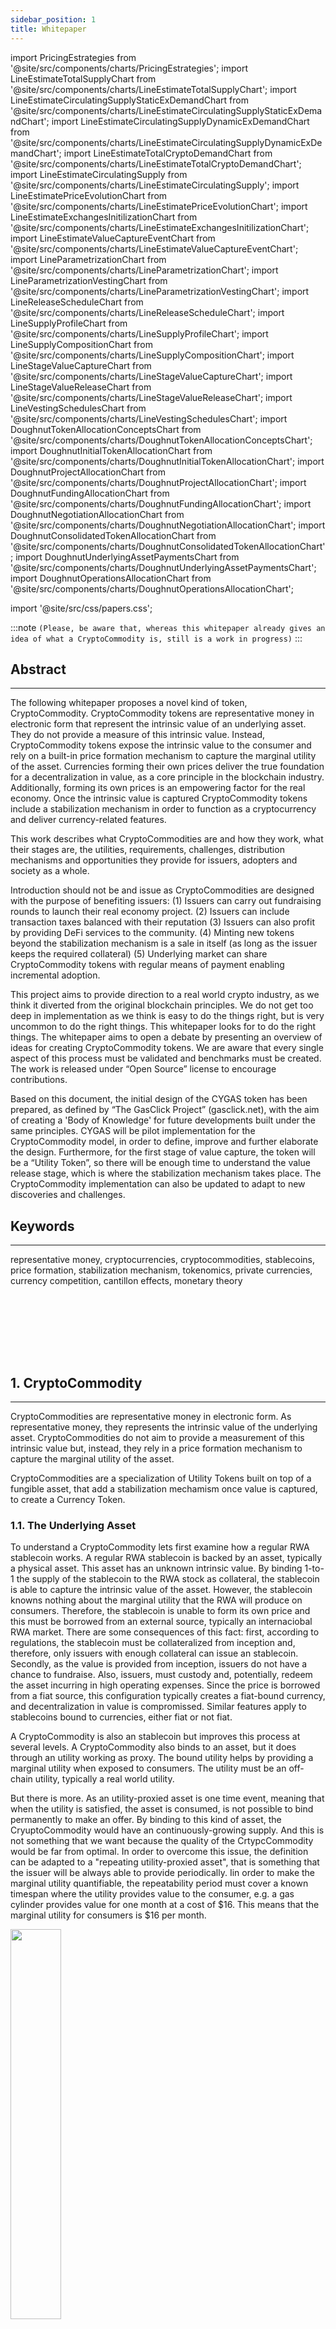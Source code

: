 ```yaml
---
sidebar_position: 1
title: Whitepaper
---
```


import PricingEstrategies from '@site/src/components/charts/PricingEstrategies';
import LineEstimateTotalSupplyChart from '@site/src/components/charts/LineEstimateTotalSupplyChart';
import LineEstimateCirculatingSupplyStaticExDemandChart from '@site/src/components/charts/LineEstimateCirculatingSupplyStaticExDemandChart';
import LineEstimateCirculatingSupplyDynamicExDemandChart from '@site/src/components/charts/LineEstimateCirculatingSupplyDynamicExDemandChart';
import LineEstimateTotalCryptoDemandChart from '@site/src/components/charts/LineEstimateTotalCryptoDemandChart';
import LineEstimateCirculatingSupply from '@site/src/components/charts/LineEstimateCirculatingSupply';
import LineEstimatePriceEvolutionChart from '@site/src/components/charts/LineEstimatePriceEvolutionChart';
import LineEstimateExchangesInitilizationChart from '@site/src/components/charts/LineEstimateExchangesInitilizationChart';
import LineEstimateValueCaptureEventChart from '@site/src/components/charts/LineEstimateValueCaptureEventChart';
import LineParametrizationChart from '@site/src/components/charts/LineParametrizationChart';
import LineParametrizationVestingChart from '@site/src/components/charts/LineParametrizationVestingChart';
import LineReleaseScheduleChart from '@site/src/components/charts/LineReleaseScheduleChart';
import LineSupplyProfileChart from '@site/src/components/charts/LineSupplyProfileChart';
import LineSupplyCompositionChart from '@site/src/components/charts/LineSupplyCompositionChart';
import LineStageValueCaptureChart from '@site/src/components/charts/LineStageValueCaptureChart';
import LineStageValueReleaseChart from '@site/src/components/charts/LineStageValueReleaseChart';
import LineVestingSchedulesChart from '@site/src/components/charts/LineVestingSchedulesChart';
import DoughnutTokenAllocationConceptsChart from '@site/src/components/charts/DoughnutTokenAllocationConceptsChart';
import DoughnutInitialTokenAllocationChart from '@site/src/components/charts/DoughnutInitialTokenAllocationChart';
import DoughnutProjectAllocationChart from '@site/src/components/charts/DoughnutProjectAllocationChart';
import DoughnutFundingAllocationChart from '@site/src/components/charts/DoughnutFundingAllocationChart';
import DoughnutNegotiationAllocationChart from '@site/src/components/charts/DoughnutNegotiationAllocationChart';
import DoughnutConsolidatedTokenAllocationChart from '@site/src/components/charts/DoughnutConsolidatedTokenAllocationChart';
import DoughnutUnderlyingAssetPaymentsChart from '@site/src/components/charts/DoughnutUnderlyingAssetPaymentsChart';
import DoughnutOperationsAllocationChart from '@site/src/components/charts/DoughnutOperationsAllocationChart';

import '@site/src/css/papers.css';

:::note
`(Please, be aware that, whereas this whitepaper already gives an idea of what a CryptoCommodity is, still is a work in progress)`
:::

## Abstract
---

The following whitepaper proposes a novel kind of token, CryptoCommodity. CryptoCommodity tokens are representative money in electronic form that represent the intrinsic value of an underlying asset. They do not provide a measure of this intrinsic value. Instead, CryptoCommodity tokens expose the intrinsic value to the consumer and rely on a built-in price formation mechanism to capture the marginal utility of the asset. Currencies forming their own prices deliver the true foundation for a decentralization in value, as a core principle in the blockchain industry. Additionally, forming its own prices is an empowering factor for the real economy. Once the intrinsic value is captured CryptoCommodity tokens include a stabilization mechanism in order to function as a cryptocurrency and deliver currency-related features.

This work describes what CryptoCommodities are and how they work, what their stages are, the utilities, requirements, challenges, distribution mechanisms and opportunities they provide for issuers, adopters and society as a whole.

Introduction should not be and issue as CryptoCommodities are designed with the purpose of benefiting issuers: (1) Issuers can carry out fundraising rounds to launch their real economy project. (2) Issuers can include transaction taxes balanced with their reputation (3) Issuers can also profit by providing DeFi services to the community. (4) Minting new tokens beyond the stabilization mechanism is a sale in itself (as long as the issuer keeps the required collateral) (5) Underlying market can share CryptoCommodity tokens with regular means of payment enabling incremental adoption.

This project aims to provide direction to a real world crypto industry, as we think it diverted from the original blockchain principles. We do not get too deep in implementation as we think is easy to do the things right, but is very uncommon to do the right things. This whitepaper looks for to do the right things. The whitepaper aims to open a debate by presenting an overview of ideas for creating CryptoCommodity tokens. We are aware that every single aspect of this process must be validated and benchmarks must be created. The work is released under “Open Source” license to encourage contributions.

Based on this document, the initial design of the CYGAS token has been prepared, as defined by “The GasClick Project” (gasclick.net), with the aim of creating a 'Body of Knowledge' for future developments built under the same principles. CYGAS will be pilot implementation for the CryptoCommodity model, in order to define, improve and further elaborate the design. Furthermore, for the first stage of value capture, the token will be a “Utility Token”, so there will be enough time to understand the value release stage, which is where the stabilization mechanism takes place. The CryptoCommodity implementation can also be updated to adapt to new discoveries and challenges.

## Keywords
---

representative money, cryptocurrencies, cryptocommodities, stablecoins, price formation, stabilization mechanism, tokenomics, private currencies, currency competition, cantillon effects, monetary theory

<!-- truncate -->

<br/><br/><div className="divider div-transparent div-dot"></div><br/><br/><br/>


## 1. CryptoCommodity
---

CryptoCommodities are representative money in electronic form. As representative money, they represents the intrinsic value of the underlying asset. CryptoCommodities do not aim to provide a measurement of this intrinsic value but, instead, they rely in a price formation mechanism to capture the marginal utility of the asset.

CryptoCommodities are a specialization of Utility Tokens built on top of a fungible asset, that add a stabilization mechamism once value is captured, to create a Currency Token.

### 1.1. The Underlying Asset

To understand a CryptoCommodity lets first examine how a regular RWA stablecoin works. A regular RWA stablecoin is backed by an asset, typically a physical asset. This asset has an unknown intrinsic value. By binding 1-to-1 the supply of the stablecoin to the RWA stock as collateral, the stablecoin is able to capture the intrinsic value of the asset. However, the stablecoin knowns nothing about the marginal utility that the RWA will produce on consumers. Therefore, the stablecoin is unable to form its own price and this must be borrowed from an external source, typically an internaciobal RWA market. There are some consequences of this fact: first, according to regulations, the stablecoin must be collateralized from inception and, therefore, only issuers with enough collateral can issue an stablecoin. Secondly, as the value is provided from inception, issuers do not have a chance to fundraise. Also, issuers, must custody and, potentially, redeem the asset incurring in high operating expenses. Since the price is borrowed from a fiat source, this configuration typically creates a fiat-bound currency, and decentralization in value is compromissed. Similar features apply to stablecoins bound to currencies, either fiat or not fiat.

A CryptoCommodity is also an stablecoin but improves this process at several levels. A CryptoCommodity also binds to an asset, but it does through an utility working as proxy. The bound utility helps by providing a marginal utility when exposed to consumers. The utility must be an off-chain utility, typically a real world utility.

But there is more. As an utility-proxied asset is one time event, meaning that when the utility is satisfied, the asset is consumed, is not possible to bind permanently to make an offer. By binding to this kind of asset, the CryuptoCommodity would have an continuously-growing supply. And this is not something that we want because the quality of the CrtypcCommodity would be far from optimal. In order to overcome this issue, the definition can be adapted to a "repeating utility-proxied asset", that is something that the issuer will be always able to provide periodically. Iin order to make the marginal utility quantifiable, the repeatability period must cover a known timespan where the utility provides value to the consumer, e.g. a gas cylinder provides value for one month at a cost of $16. This means that the marginal utility for consumers is $16 per month.

<div style={{textAlign: 'center'}}>
	<img src="/img/underlaying_asset.svg" width="40%"></img>
</div>
<br/>


### 1.2. Binding Asset to CryptoCommodity

Once the underlying asset id defined, we are reaady to bind this asset to the CryptoCommodity. The mission of the underlaying asset is to provide value to the CrytoCommodity. In sucha a way that the CryptoCommodit becomes representative of the compromissed unit of underlying asset.

<div style={{textAlign: 'center'}}>
	<img src="/img/underlaying_asset_bound.svg" width="60%"></img>
</div>
<br/>

### 1.3. Exposing Intrinsic Value

So, for a CryptoCommodity backed by this composed asset exposed in a exchange, the marginal utility will be converted into a price with the exchamnge price formation mechanism. 

<div style={{textAlign: 'center'}}>
	<img src="/img/underlaying_asset_exposed.svg" width="100%"></img>
</div>
<br/>

The price is formed in the internal ecosystem of the CryptoCommodity so not access to external price sources (e.g. Oracles) or manual supply manipualtion is required. Also, no dependency on external systems. A CryptoCommodity is an autonomous currency and is not boud to any other system, e.g. not bound to fiat. This fact is a foundation for real value decentralization.

The price formation is dynamic, which means, is in a continual revision. The purchasing power of the currency will growth in relation to other currencies as long the issuer is providing incremental value to the society. If the provider denies to provide value, the CryptoCommodity value will fall, and its purchasing power will be reduced. As a consequence consumers will prefer other currencies. This will encourage the issuer to provide the best practies and a environment of wealth.

### 1.4. CryptoCommodity Peg

As a Stablecoin, a CryptoCommodity value has a natural built-in stability. This stability is borrowed from the underlying asset.

Economic history and literature are rich with schemes to peg the price of the currency to a price index or price index derivative, in order to provide price stability: monometallic (gold) standards, bimetallism, and later the symmetallism proposed by Marshall (1886, 1887a, 1887b) and Edgeworth (1895); the “fixed value of bullion” standard proposed by Williams (1892); Fisher's compensated dollar (1911, 1913a, 1913b, 1913c, 1913d, 1914, and 1920); the Commodity Reserve Currency scheme suggested by Goudriaan (1932), B. Graham (1937, 1944), F. D. Graham (1942), and revisited by Friedman (1951); Hall's (1982) ANCAP basket; the proposal by Miles (1984) and Sumner (1989, 1991, 1995) to use futures contracts, Kevin Dowd’s (1994) quasi-futures contract, and later Dowd’s (1999) price index option. For a review of this literature the reader is referred to Dowd (1996, Chapter 14). [38]

Since blockchain advent, the cryptocurrency landscape is rich in fiat backed stablecoins, either pegged to a fiat currency (USDT, USDC, BUSD, FRAX, MIM, Pax Dollar, USDJ, Gemini USD, USDP,Palau, FDUSD, PYUSD, Real USD, TrueUSD, ZUSD, DAI, CUSD, USDD, USB, USDe, Raft, eUSD, TerraUSD, Fei, EUROCEUROe, GBPT, XSGD, IDRT, BIDR, BRZ, DRAM, MXNT, MXNC), pegged to a commodity (PAXG,GLD, MCAU, AABBG, NNN, AWG, PMGT, CTLX, XAUT, DGX, CACHE, RBZ GBDTRBZ ZiG, GODL, SLVT, CRUDE,PDX, PTR, FIX, GEM, BANANA, SOYA, CORA, WHEA, SOYB, CORB, XCORN XSOY, XWHEAT, XRICE) or pegged to another cryptocurrency (frxETH). They all peg their price to the price formed  in an external market. The price formation mechanism is external to the stablecoin ecosystem. This price needs to be captured from the external source and set into the cryptocurrency with an stabilization mechanism that implies to manage the supply. Either if the price manually set by the stablecoin issuer, or the smart contract has a built-in access with Oracles, the stablecoins will inherit the centralization feature of the price formation source. Unfortunately this is against blockchain decentralization principles. [49]

A CryptoCommodity is different animal to fiat backed stablecoins. A Cryptocommodity is bound to the intrinsic value of the underlying asset. There is not need of quantification of this intrinsic value. Instead, a Cryptocommodity exposes the asset intrinsic value (whichever its quantity) to form its price according to the marginal utility of the underlaying market as perceived by the consumer. The price formation is, therefore, internal to the CryptoCommodity ecosystem. As a consequence, a Cryptocommodity is decoupled from any external monetary system, fiat or not fiat, creating an autonomous ecosystem. A CryptoCommodity delivers the foundation for a true value decentralization.

### 1.5. Collateral

No stablecoin had been invented that is both hard pegged to a stable physical asset with intrinsic utility and fully decentralized. In this context, “hard pegged” means that each token issued is directly exchangeable for a specified quantity of a physical asset [57]. Murialdo and Belof presented E-Stablecoin, a cryptocurrency that is both fully decentralized and fully collateralized by a physical asset with stable value and intrinsic utility (electricity) [57].

CryptoCommodity follows a similar approach. In CryptoCommodity Framework, the underlying asset is a asset proxied by an utility. The collateral is the utility, which means typically a service. At the heart of any stablecoin is its balance sheet which must be balanced.

<div style={{textAlign: 'center'}}>
	<img src="/img/cryptocommodity_balance_sheet.svg" width="40%"></img>
</div>

The balance sheet of the CryptoCommodity issuer woudl probably be audited and publicly disclosed, including any signed contracts or agreements with providers. The CryptoCommodity does not need to be collateralized at 100%. Instead, it can be collateralized at a ratio and leave market forces and reputation adjusting the price of the CryptoCommodity units.

A CryptoCommodity system is naturally collateralized by the asset service in the underlying market. At any moment, the issuer can redeem the holder as a regular consumer of the underlying asset utility. According to IMF: 

> a viable commodity standard does not require the redemption of money for the specific commodities defining the ultimate unit of account. This greatly simplifies and reduces the cost of operating such a system.".

In order to assess compliance requirements, the redeemability features must be considered. According to IMF:

> Stablecoins denominated in a monetary unit of account and offering redemption into cash on demand—that will likely be used for payments—should be fully backed in perfectly safe and liquid
assets. [46]

This is not the case for CryptoCommodities as they are redeemable by the proxied utility, not by cash.

>  Stablecoins offering redeemability within an elapsed time may be backed with safe but less liquid assets [46]

Depends on the kind of asset service, collateral could be just a provision guarantee with a service provider.

### 1.6. Redeemability

The issuer must proof the ability of delivering the compromissed utility for the covered collaterization ratio. This must be in a contract





<br/><br/><div className="divider div-transparent div-dot"></div><br/><br/><br/>



## 2. CryptoCommodity as Quality Money
---

In this section we will discuss the requirements that enable CryptoCommodity to fulfill its main functions, namely to serve as a medium of exchange, as a store of wealth, and unit of  account. That is to increase its demand.

### 2.1. CryptoCommodity Functions

CryptoCommodities capture the underlying asset economic value to create a <b>medium of exchange</b>. CryptoCommodities is optimized as a medium of exchange. Additional functions of money can be delivered but they are not the main goal of the token.

CryptoCommodities <b>purchasing power</b> is borrowed from the marginal utility of the underlying asset. They can be used as medium of exchange for the underlying asset or for any other asset in a relation of the price of this other asset and the marginal utility captured from the underlyting asset.

As a Medium of Exchange, CryptoCommodities are designed to be part of a suitable <b>price system</b> which enables economic activity. [...]

By capturing intrinsic value, CryptoCommodities have the potential to become a <b>store of value</b>. The degree of trust would be proportional to the collateral held by the issuer.

Additionally, a CryptoCommodity can be used as a <b>unit of account</b> for the underlying asset.

CryptoCommodities do not aim to be become a <b>monetary standard</b>. Instead CryptoCommodities are born with the vocation to participate in private currency competition. As a consequence, they can be priced in any coexisting monetary standard, no matter if this is a legal tender or a social agreement. Their mission is to represent the value of the underlaying asset and ignore any aspect external to the underlying asset.

### 2.2. The ideal underlying asset

To be eligible as underlaying asset within the CryptoCommodities framework, the asset must be fungible. It can be of any nature, physical, natural, digital and there must some kind of service provided for the asset, as purchase or rent. 

<div style={{overflowX : 'auto'}}>
	<table>
		<tbody>
			<tr>
				<td rowSpan={3}>Product</td>
				<td>Natural Resources</td>
				<td></td>
			</tr>
			<tr>
				<td>Physical Assets</td>
				<td></td>
			</tr>
			<tr>
				<td>Digital Assets</td>
				<td></td>
			</tr>
		</tbody>
	</table>
</div>
<br/>

Despite a value capture mechanism can be applied to any other assets than commodities, some requirements made commodities specially suitable.

Additionally, the price is formed in the basis of a service. Some services that are suitable include:

<div style={{overflowX : 'auto'}}>
	<table>
		<tbody>
			<tr>
				<td rowSpan={2}>Service</td>
				<td>Acquisition</td>
				<td></td>
			</tr>
			<tr>
				<td>Rent</td>
				<td></td>
			</tr>
		</tbody>
	</table>
</div>
<br/>

### 2.3. CryptoCommodity vs Stablecoin

The only Token Model that has the purpose to become a currency today is the Stablecoin. Find below differences between CryptoCommodity and Stablecoin.

|                                 | Stablecoin                                        | CryptoCommodity                                                               |
| :-------------------------------| :-------------------------------------------------| :-----------------------------------------------------------------------------|
| Backed by                       | Physical, digital, financial asset                | Underlying market of fungible physical or digital asset                       |
| Collateralized by               | Multiple                                          | Underlying market of fungible physical or digital asset                       |
| Collateral Size                 | 100% by law                                       | Configurable by issuer                                                        |
| Price Formation                 | Pegged to Fiat Price of asset in external market  | Pegged to economic value of asset in underlying market. Decoupled from fiat   |
| Scope                           | Mostly Global														          | Local or Global                                                               |
| Value Decentralized?            | No, pegged to fiat prices with Oracles				    | Yes, forms its own price                                                      |
| Process Decentralized?          | No, manual stabilization					                | Yes, built-in automated stabilization                                         |
| Decisions Decentralized?        | No, opaque decisions  			   		                | Yes, releasing to the community when possible                                 |
| Disclosures  										| No                                                | Yes, full disclosure                                                          |
| Allows project funding?         | No                                                | Yes                                                                           |
| Collateral on inception needed? | Yes                                               | No                                                                            |
| Provides credit? 				        | Yes, with social risk                             | Yes, with private risk                                                        |


<br/><br/><div className="divider div-transparent div-dot"></div><br/><br/><br/>


## 3. CryptoCommodity Ecosystem

CryptoCommodity is built on a fungible asset that can be extracted, manufactured and/or transformed, commercialized and/or serviced. A CryptoCommodity has a built-in stabilization mechamism, in coordination with the exchange, to capture the value of the asset from the upderlying  market. As a consequence, a CryptoCommodity includes a price formation within its ecosystem. 

<div style={{textAlign: 'center'}}>
	<img src="/img/ecosystem_before.svg" width="80%"></img>
</div>
<br/>

The value extracted from the undelying asset by the CryptoCommodity issuer will be delivered to the society in the form of DeFi Services.

### 3.1. CryptoCommodity Scope

CryptoCommodities are designed to be applied in both, local or international scopes, as long as there is enough supply in the scope of application. CryptoCommodities promote an atmosphere of investment and entrepreneurship to empower citizens to solve their own problems.


<br/><br/><div className="divider div-transparent div-dot"></div><br/><br/><br/>






## 4. The CryptoCommodity Value Chain
---

In this section we will review what is the lifecycle of a CryptoCommodity and how can interact with the different actors of the society. We also discuss how it can benefit each party.

### 4.1. CryptoCommodity Lifecycle

A CryptoCommodity takes economic value from nature and delivers to the adopting society. A CryptoCommodity builds a well-oiled ecosystem where a network of participants fulfills their objectives and meets specific needs to ensure seamless operations. All the particicipants are coordinated within the CryptoCommodity ecosystem and it must be designed as a sustainable system.

<div style={{textAlign: 'center'}}>
	<img src="/img/token_value_chain2.svg" width="100%"></img>
</div>

All the requirements described must be particularized for each stage of the CryptoCommodity Value Chain. for example, the compliance in the funding stage is not the same as the compiance in the distribution stage. In this section we will explore every funding stage and discuss requirements and opportunities.


### 4.2. Supply Profile

Supply Management is a critical aspect in the CryptoCommodity lifecycle as it is part of the setting required to deliver its features. There are several stages involved in the lifecycle of a CryptoCommodity.

* <b>Funding Rounds</b>. The process starts with an optional funding period. This period is dedicated to create one or multiple funding rounds by the issuing team and raise funds from investors to fund the project. This is an optional step.


* <b>Token Generation Event</b>. Once fuding rounds are finished, the Token Generation Event (TGE) happens. In this one time ocurring event, the initial supply is first added to the CryptoCommodity with the initial allocations as described later. The TGE timing is defined by the CryptoCurrency issuer in the schedule and roadmap.


* <b>Value Capture</b>. After the TGE, the project activities will push up the price of the token whereas it captures the value of the underlying asset. During this stage, the more benefitial profile for the token is this of a gold standard because it will allow a quick growth of the value for investors,


* <b>Value Capture Event</b>. When the demand of the asset utility on the underlying market matches the supply, it is considered that the value has been captured. This is called Value Capture Event (VCE). The VCE is a equilibrium point, and therefore, its timing can be estimated, can also be advanced or delayed by tuning the demand but cannot be precised beforehand.


* <b>Value Delivery</b>. After the Value Capture Event. the stabilization mechanism guarantees that the value of the underlying asset is maintained. This is the permanent regime where the token is focused in value delivery. During this period the DeFi Services take place.

<LineSupplyProfileChart/>
<br/>

A CryptoCommodity borrows the features of both a Utility Token, before the Value Capture, and a Stablecoin on Tokens Release. This means that tokenomics for a CryptoCommodity must merge and align best practices from both token models.

### 4.3. CryptoCommodity Accounts

In order to design every stage of the value chain, the issuer assigns a portion of token units to every stage stakeholders. Allocation is an allotment of tokens or equity, that may be earned, purchased, or set aside for a certain investor, team, group, organization, or other related entity. The way tokens are allocated must align with the project's long-term goals.

There is a lack of an established framework or widely accepted industry standard for designing tokenomics. There isn't a unified language or consistent definition for token allocations. What one project names "Liquidity Mining Programs" can also be labeled by others "Community Incentives," "Farming Rewards," or "Ecosystem Pool." Some combine teams, partners, and advisors into one "Core Contributors" category, while others separate these groups into distinct categories. There is also a great degree of flexibility in token allocation amounts. The figures are typically determined by what would be considered acceptable based on benchmarks for non-investor token allocation and by bilateral negotiations between the team and the investors. A great token allocation will not ensure a project’s success, a poor one will ensure its failure.

We propose below a classification of allocation concepts grouped by stage in the value chain.

<DoughnutTokenAllocationConceptsChart/>
<br/>

Token allocations will be different to actual Supply Distribution. 

A convenient way is to prevent overconcentration of tokens in a specific account, or group of accounts, as they would have the power to determine the price of the token and this would imply a reputational cost for the issuer.


### 4.4. Total Supply Composition

The Total Supply for a CryptoCommodity is the number of tokens units existing in a certain moment.

The composition of Total Supply would depend on the stage in which the CryptoCommodity is operating:

During the <b>Value Capture Stage</b>, between the TGE and the VCE, the Total Supply is fixed. Holders are initially the VCs that invested in the Funding Rounds. During this period, if the project raise expectations, the number of tokens on hands on holders wil grow, as the demand also grows and, conversely, the number of tokens in the exchanges should shink. When physical demand matches CryptoCommodity units held in the exchanges, the VCE is fired and the CryptoCommodity has captured the value of the underlying asset.

The VCE triggers the stabilization mechanism which guarantees token units in the exchanges matching real demand, in order to maintain the captured underlying value. This is the <b>Value Delivery Stage</b>. As the demand increases, the number of CryptoCommodity units in the exchanges should also increase to keep the captured value. At this point, the CryptoCommodity delivers the 3 functions of money and there are holders that store token units to keep their funds and other to trade the underlting market. On VCE also the DeFi Services initiates.

<LineSupplyCompositionChart/>
<br/>

Once all the issuer customers trade the underlying asset by means of the CryptoCommodity, starts the <b>Value Leverage Stage</b>. During this period, the captured value is maintained by the CryptoCommodity units in the exchanges. More holders use the CryptoCommodity as unit of account and additional DeFi Services are delivered.

### 4.5. Creating Benchmarks

This exercise needs to be done upfront, before the platform is even launched and when uncertainty is at its maximum.







<br/><br/><div className="divider div-transparent div-dot"></div><br/><br/><br/>

## 5. Pre-minted Stage
---

In this chapter will be described how to launch a CryptoCommodity and what token units will be preminted to cover the initial necessities. In the next 3 chapters, what are these necessities and how the allocated tokens are used will be covered.

### 5.1. Scope

Pre-minted Stage is the period that covers from project inception to the VCE where the token value is captured. This period includes carrying out fundraising and project aactivities as well as deploying the token into the exchanges to allow price capture.



### 5.2. Initial Token Allocation

 With the purpose of launching the project, a number of tokens are preminted and allocated to key stakeholders. Initial allocation decides how many tokens (as a percentage) will be allocated to the key stakeholders and accounts that will be involved in the project launch. 
 
 The initial token allocation is a way to motivate contributors to join a project. Hence, it has to be sufficient enough to satisfy their expectations and necessities to collaborate into the project success. But, on the other hand, has to be small enough to prevent discouraging new stakeholders joining the project. Additionally, as any token allocation, it must avoid generatuion of whales, that is, accounts with a number of token units that allows them interfering into the token price by altering the supply. In such a way, this Initial Token Allocation is optional, which means, launching a project with no preminted tokens is a valid choice.

The allocation of tokens is usually determined by the project's tokenomics or whitepaper, which outlines how the tokens will be distributed and what percentage of the total supply will be allocated to each group.
<br/>

<DoughnutInitialTokenAllocationChart/>
<br/>

A CryptoCommodity can premint and allocate tokens to the following stakeholder groups:

- Project, which is the allocation for project expenses,

- Funding, which includes all investors that will contribute to launch the project, and

- Exchanges, which refers to the seed token units required to create initial liquidity pols in the exchanges where the CryptoCommodity is going to be traded

We will discuss these concepts in more detail in the next sections.

### 5.3. Genesis Distribution


#### 5.3.1. Premined Distribution

Premining is the process of generating and distributing a certain number of tokens before the cryptocurrency is launched to the public and their allocation to specified coin addresses. This process is typically done by the developers or founders of the CryptoCommodity. The premined coins are often distributed in various ways, such as:

- funding the project in a initial coin offering (ICO)

- providing funds to the project to cover operation costs as team salaries, 

- separating funds to deploy the token on the exchanges or feed a reserves account

- marketing activities as airdrops or giveaways

The way premine works are typical; the team will mint out a certain % of the tokens in advance and often distribute it to specific accounts. This can be controversial, as the developers will have a large percentage of the coin’s total supply, giving them a significant degree of control over its price and direction. The way to prevent this happening is to lock or vest the premined tokens that does not need to be used at the short term. So there is a balance between reputation and premining tokens at launch.

#### 5.3.2. Vesting Schedules

The purpose of including vesting schedules it to mitigate sell pressure on premined tokens causing a unexpected price decrease.

This is acheived by locking tokens, either in a custom locker or a external service, duiring a period.

The release can be different way, including linear...

<LineParametrizationVestingChart/>
<br/>

Some recommendations to lockup and vesting periods follows.

The lockups for the "Core Team" should be large enough to prove that they are interested and motivated to play the long-term game. The most common vesting duration for the Core Team is 4 years with 1-year cliff.

For Investors typically see a shorter lockup period on tokens than team vesting periods because they benefit from earlier liquidity and the optionality of selling. There are also token-oriented investors whose strategy is to sell the tokens as soon as they launch/unlock.

With the purpose of preventing overflow in the exchanges of tokens purchased during the funding rounds on the TGE, a CryptoCommodity has the potential to run vesting schedules on the purchased tokens. With or without vesting, there will be a Release Schedule. Whereas more knowledge needs to be acquired about the best practices on vesting, the funcionality is provided by the CryptoCommodity Framework.

- Reserve. It's important to consider all the unforeseeable obstacles and opportunities that may arise in the future.

- Marketing incentives. Typically, there are no lockups, or they are only partly locked with a 1-12 months overall lockup period.

<table>
	<tbody>
		<tr>
			<th></th>
			<th>CLIFF</th>
			<th>INITIAL</th>
			<th>TOTAL</th>
			<th>STEPS</th>
		</tr>
		<tr>
			<td>Project Allocation</td>
			<td></td>
			<td></td>
			<td></td>
			<td></td>
		</tr>
		<tr>
			<td>Seed Funding Allocation</td>
			<td></td>
			<td></td>
			<td></td>
			<td></td>
		</tr>
		<tr>
			<td>Private Funding Allocation</td>
			<td></td>
			<td></td>
			<td></td>
			<td></td>
		</tr>
		<tr>
			<td>Public Funding Allocation</td>
			<td></td>
			<td></td>
			<td></td>
			<td></td>
		</tr>
		<tr>
			<td>Exchanges Allocation</td>
			<td></td>
			<td></td>
			<td></td>
			<td></td>
		</tr>
	</tbody>
</table>
<br/>

### 5.4. Fair Launch

A fair launch refers to an equal distribution of a cryptocurrency token at launch. This means everyone will have an equal opportunity to acquire tokens from the beginning, preventing insider trading and price manipulation. The issuing team should ensure that the distribution of the new cryptocurrency is fair and equitable and avoid pre-mining or pre-allocating tokens to themselves or a select group of individuals.

A CryptoCommodity can be launched in Fair Launch but the issuing team will lose the capability to get funded. There can be another benefits. Fair Launch configuration must be included in the benchmarks to evalute best practices.




<br/><br/><div className="divider div-transparent div-dot"></div><br/><br/><br/>





## 6. Project Activities
---


### 6.1. Project Allocation

ICO offerings limit the flexibility of the issuer to raise further rounds of financing via follow-on offerings of tokens or of traditional equity financing. Entrepreneurs need to predetermine and reserve a portion of the tokens issued for the purposes of further financing rounds [45]. 

The CryptoCommodity Framework allows allocating a portion of the supply for the Project Stakeholders in order to carry on with Project Activities.

<DoughnutProjectAllocationChart/>
<br/>

#### 6.1.1. Stakeholders Allocation

The token section assigns tokens to specific accounts that contribute to project evolution. It includes the group of people who has the most ownership and is responsible for driving business or building products forward. This is reserved to founder, core team, advisors, contributors, employees, foundations.

The typical number varies between 5% and 20% depending on the project valuation, team strength, number of active team members (most importantly founders), and progress so far [53]. Recent benchmarks show that the percentage allocation for the Founder/Team category has increased steadily from 18% in 2017 to 27% in 2023. This increase shows that more projects are aligning vested interests with long-term project success, reflecting the team's equity ownership in the company issuing the token. [51, 52]

#### 6.1.2. Processes Allocation

The token section assigns tokens to specific tasks that contribute to project evolution. This can include:

- research and development

- legal and regulatory

#### 6.1.3. Ecosystem Incentives

- marketing and promotion

There are several ongoing distribution schemes that can be applied in different stages of a CryptoCommodity:

- Airdrops. The main purpose of airdrops is to kick-start the creation of a community of token-holders before or together with the ICO, or to boost the network effects of already created networks. Airdrops are used for marketing purposes; to raise awareness of a new token; drive more participants to the issuance; but also reward existing participants/token-holders for their loyalty, their active engagement in the network or for bulk purchases. [45]

- Giveaway. A crypto giveaway is a promotional event in the cryptocurrency space where individuals or organizations distribute cryptocurrency tokens or coins for free to participants. Typically, these giveaways are used to promote a particular cryptocurrency project, exchange, or to increase brand awareness.

### 6.2. Vesting schedules

Vesting schedules serve as mechanisms to align the incentives of all involved stakeholders, thereby guaranteeing the effective delivery of projects by the team, ensuring VCs attain the milestones projected by the project team, and motivating the community to actively participate in the network. These schedules also help in mitigating the risk associated with token dumping and fostering a long-term commitment from all parties. By releasing tokens over a period of time, they ensure that all of the parties remain invested in the project's success over the long term. [51]

### 6.3. Issuance Compliance
Despite they do not have a fiat collateral, CryptoCommodities will be possibly considered as stablecoins for regulatory bodies. The FSB’s 2020 report, “Regulation, Supervision and Oversight of ‘Global Stablecoin’ Arrangements” described three characteristics that distinguish a Global Stablecoin from other crypto-assets and other stablecoins. Those characteristics include: (i) the existence of a stabilisation mechanism, (ii) the usability as a means of payment and/or store of value, and (iii) the potential reach and adoption across multiple jurisdictions. The first two characteristics (the existence of a stabilisation mechanism and usability as a means of payment and/or store of value), and the unique risks that these characteristics pose, distinguish stablecoins from other crypto-assets. The third, the potential reach and adoption across multiple jurisdictions, differentiates Global Stablecoin from other stablecoins. [43]

Recommendations for Prudential and Conduct Regulation of the Crypto Ecosystem: Stablecoins [46]

Financial Stability
Consumer and Investor Protection
Operational and Cyber-Resiliency
Financial Integrity
Embracing the Potential of Stablecoins While Managing Risks
Compliance mut be reviewed according to the juridiction where the CryptoCommodity will be deployed.

On the other hand, a CryptoCommodity is not referenced to fiat and does not increase regulatory risk.

#### 6.3.1. Collateral
The goal of collateral is allow the holder to redeem its currency by the underlying asset on demand.

Increasingly, goverments are requiring to stablecoins a full collateralization of the issued supply. For fiat stablecoins this implies, storing a number of assets equivalent to the total supply. This is mainly required to prevent expansion on fiat supply with desvirtuates regulatory policies. CryptoCommodities do not increase fiat supply so they should have a diffeernt consideration for collateral.

### 6.4. Recommendations

Project allocation is created on the Token Generation Event but only fraction is released. The most of the allocation is locked to guarantee compromise with the project by stakeholders.

Is probably up to the issuer the selection of the distribution mechanims that he wants to provide but we should acomplish a full database of use cases and recommendations.

<br/><br/><div className="divider div-transparent div-dot"></div><br/><br/><br/>

## 7. Fundraising Activities
---

CryptoCommodity Framework provides to the issuer the infrastructure to fund his project. Any person can propose a real world project backed by fungible assets, design a token and launch a funding campaign to fund the project. The mechanism created for CryptoCommodities to fund the project is called a Initial Token Offering (ICO) as an analogy to IPO.

#### 7.1. Funding Allocation

The purpose of Funding Allocation is to provide funds to the funding rounds lopanned in the projecvt roadmap. A fair launch, without any funding allocation is welcome by the token investors. This can include:

- private rounds

- pre-sales

- public sales

<DoughnutFundingAllocationChart/>
<br/>

### 7.2. Structuring Token Sales

Structuring of ICO offerings varies across projects in regards to the number of tokens issued; the proportion maintained as compared to the one distributed to investors; the allocation mechanisms; the future supply of tokens; and the sale model used. The schedule of token issuance, if tokens are not issued in a single issuance, needs to be clarified by the issuer upfront. 
[45]

Essentially there are 3 types of funding rounds:

- private sale. Private Sale are similar to traditional sale since they are typically not run on a blockchain. In this model, a significant portion of tokens are sold to venture capital firms at a discount at an early stage. The destination of these tokens can be to prepare next token sales in the funding process.

- presale. ICO Presale is the token sale event unleashed before the official ICO or crowd sale goes live. Notably, the ICO Presale fund-raising targets are significantly lower when compared to what is set for the main initial coin offering (ICO).

- crowdsale. Tokens are sold to the general public, often following a well-advertised launch event. This model aims to distribute tokens as widely as possible.

Most ICO offerings are capped, placing a ceiling on the amount they wish to raise which is in turn translated into a cap in the number of tokens that will be issued. Uncapped ICOs
run the risk of token "inflation", with the value of existing tokens being eroded with every new token issuance. This effect is similar to the dilution to which equity-holders are subjected to. [45]

Token issuers must guarantee that no investors take a large portion of the tokens since they could become whales and manipulate the price of the token once this is traded in the exchanges.

The funding process ends with the Token Generation Event (TGE) which deploys the tokens to the exchanges ready to be traded and provides the purchased tokens to the funding round investors.

CryptoCommodity Framework provides support for above configurations. Proper know how must be completed with benchmarks.

### 7.3. Choosing Funding Platform

The current ICO model means that legitimate projects need to overcome significant financial, administrative and regulatory challenges in order to see a successful outcome, requires a deep understanding of blockchain technology, cryptocurrencies, application security, smart contract implementation, token standards, Solidity programming, etc. Additionally, the issuying team needs to assemble a multidisciplinary team, create and host a website, purchase, claim and vesting widgets, write a whitepaper, a litepaper and some pitch decks, design a roadmap, plan a tokenomics, token distribution and allocations, hire good developers to write some smart contracts and pass code audits, build and maintain a community, publish in press, perform AMAs, hire influencers and maintain an investors agenda, get expert advisers, manipulate pools, deploy to exchanges, and perform manual vesting tasks, comply with all national and local regulations, and the list goes on and on. Some service providers offer some of the requirements out of the box, as ICO scripts, marketing tasks.

In 2018, the Initial Exchange Offering (IEO) appeared. This is a new way to run an ICO, the cryptocurrency centralized exchange is directly involved in the selection of projects, organization and sale of tokens. The exchange also becomes key marketing partner of the project, and the listing of coins is carried out only a couple of days after the campaign ends. There are several advantages of the IEO over ICO: ready-made base of potential IEO participants, risk of scams for investors is lower. The project is launched at the exchange after profound verification, Listing of new tokens is faster, investor returns are higher, the investment process is simple, main advantage of this approach for organizers is the ready-made base of potential IEO participants from a huge number of exchange users, so the marketing costs for the project team are reduced. The drawbacks of IEOs – gatekeeping, opaque vetting processes and listing fees.

An IDO is another evolution of the fundraising model, where a project launches its tokens on a decentralized exchange (DEX) instead of a centralized exchange like in an IEO. IDOs offer several advantages, such as faster fundraising, lower fees, and a more decentralized process. Investors participate in IDOs by providing liquidity to the token's trading pool on the DEX, typically in the form of a token pair (e.g., the project's token and a stablecoin). The tokens can then be traded on the DEX, allowing for immediate liquidity and price discovery. 

Alternative generalistic models have been proposed as DAICO, ILO, SHO, IFO, ISPO, FTO, LBP and specific as ETO, IGO, STO, INO.

Existing IDO portals are generalistic and do not play well with real worl projects. CryptoCommodity Framework provides a foundation to build ICO tools which match launching of real world projects. A bespoken launchpad specialized in CryptoCommodity projects is build-in in dAppmin.



### 7.4. Calculating Investors Profit

The investor profit typically will be bonus between the price at the funding round and the price at VCE. If the project is successful this is a guaranteed amount. Beyond the VCE investing does not apply because the stabilization mechanism is triggered and, therefore, not the price can be quite stable. Please visit 8.6.9.

### 7.5. Estimating Investors Exit

Investors in Funding Rounds will get the max profit for his investment on the Value Capture Event. The Value Capture Event is defined when the price of the CryptoCommodity matches the value of the underlying asset. This can be verified when the number of CryptoCommodity units in the exchanges matches the demand.

To track this variable, CryptoCommodity keeps a record of the address of all exchanges where it is deployed and traded. It is required to provide tools that allow estimating this exit according to the CryptoCommodity configuration.

Estimating Investor Exit requires considerations about Supply, Vesting Schedules and demand sources. Please refer to section 8.6. to learn more.

### 7.6. Considerations for Funding

Democratization of funding with local or global investors. A instrumentalization of FFF funding.

On launching a CryptoCommodity, the monetary policy will follow an Utility Token pattern so not a collateral will be initially required by law. This makes launching a currency friendly for any citizen which has a real world project.

Special attention must be paid to compliance.



<br/><br/><div className="divider div-transparent div-dot"></div><br/><br/><br/>




## 8. Value Capture Stage
---

Before a CryptoCommodity can be transfer the value of underlying asset to the society, this value must be captured. In order to capture the value, a CryptoCommodity behaves as a Utility Token and has features of a Utility Token.

### 8.1. Scope of Value Capture Stage

<LineStageValueCaptureChart/>
<br/>

### 8.2. Deploying to Exchanges

#### 8.2.1. P2P Exchanges


#### 8.2.2. Order Book (CEX)

Centralized exchanges (CEXs) are cryptocurrency exchanges that monitor and facilitate crypto asset trading between users with the help of a centralized intermediary. Like traditional electronic stock exchanges, CEXs use an order book system to display and match buy and sell orders from users.

When you place a buy order on a CEX to buy a crypto token, the CEX order matching engine searches for a sell order that’s placed at the same price as your buying price. Once there’s a match, the CEX executes your trade and funds your account with the token you wanted.

Centralised exchanges utilise independent entities called Market Makers to make the market for the traders via order books, instead of an algorithmic automatic market maker that DEXs utilise. This means that if you or the CEX utilises a bad market maker, it will be more problematic than simply launching on a DEX.

#### 8.2.3. Automated Market Maker (DEX)

Decentralized exchanges (DEXs) are crypto exchanges where users can swap one crypto token for another in a decentralized and non-custodial manner without centralized intermediaries. DEXs are also permissionless, meaning anyone can use a DEX without revealing their private information.

Instead of relying on a central company to operate, decentralized exchanges use self-executing, autonomous smart contracts to process token swap requests. 

Initially, DEXs used on-chain order books, but this required every node of a blockchain to record a trade order before the order could get completed. As one might guess, this made the process unbearably slow. The solution: automated market maker (AMM) decentralized exchanges. They use pre-funded pools of crypto assets called liquidity pools that usually hold token pairs in a 50/50 ratio. 


#### 8.2.4. Liquidity Pools

A crypto trading pair is a combination of two cryptocurrencies that can be traded against each other on a cryptocurrency exchange. Crypto trading pairs enable people to swap one crypto for another and pay a single transaction fee. The base currency is always the first cryptocurrency in a crypto trading pair. The base currency is the base to which the other currency is compared. The second part is the quote currency. It is the price of the base currency quoted using the quote currency. The pairs work together to tell you how much of the quote currency is needed to equal 1 whole unit of the base currency.

<div style={{textAlign: 'center'}}>
	<img src="/img/price_determination2.svg" width="70%"></img>
</div>
<br/>


#### 8.2.5. Trading Pair Operation

A exchange Pair is an smart contract which holds some amount of 2 tokens and basically allows 3 operations: addLiquidity, removeLiquidity and swap.

The **addLiquidity** operation is run by the Exchange Pair owner and requires that the owner transfers to the Exchange Pair contract both, an amount X of TokenA and an amount Y of TokenB in an atomic transaction. The Exchange Pair becomes a holder of TokenA and TokenB. On the Exchange Pair contract side, it will allocate shares to the owner proportionally to the relationship between X and Y. 

The **removeLiquidty** operation is run by the Exchange Pair owner and reverses the addLiquidity operaton. In this operation the Exchange Pair contract transfers back to the owner tokens in proportion to the created shares.

Finally, in the **swap** operation, a wallet sends an amount X of TokenA tokens to the Exchange Pair contract and the Exchange Pair contract replies trasferring an amount Y of TokenB to the wallet according to a pricing model.

General rules of AMM-based DEX: The price of assets in an AMM pool stays constant for pure liquidity provision and withdrawal activities. The invariant of an AMM pool stays constant for pure swapping activities

#### 8.2.6. Negotiation Allocation

Negotiation Allocation if focused mainly in assigning funds to the pools of the exchanges where the token will be traded. In this portion will be inlcuded:

- initial and future exchange pools

- reserve tokens for the stabilization mechanism

<DoughnutNegotiationAllocationChart/>
<br/>

The criteria for selecting the pairs should be friendliness to the user base.

The currency pairs created are a combination of 3 variables:

- the number of networks in which the CryptoCommodity will be deployed

- the number of exchanges that will be covered

- the number of trading pairs that will be created

### 8.3. Exchange Rates

#### 8.3.1. Spot Price

A spot exchange rate is the current price at which a person can exchange one currency for another at a specific time. Put simply, a spot exchange rate refers to the cost of the currency exchanged instantly and without delay. 

The spot exchange rate is best thought of as how much you need to pay in one currency to buy another at any moment in time. The Spot Price (SP) in an AMM is calculated by dividing the amount of token 1 in the pool by the amount of token 2.

<div style={{textAlign: 'center'}}>
	<!-- SpotPrice^{(1)} = \frac{X}{Y} -->
	<img src="/img/equations/SpotPrice.svg"></img>
</div>
<br/>

However, the spot price only holds for infinitesimal trades.

#### 8.3.2. Spot Price Evolution

In private equity, the J-curve refers to a portfolio’s cash flows, while in economics it is commonly used to describe the effects of currency devaluation on the national deficit. In crypto, a new J-curve is born.

The basic idea of a crypto J-curve stems from how the market values a cryptoasset over time.

<div style={{textAlign: 'center'}}>
	<img src="https://www.bee.com/wp-content/uploads/2024/06/frc-9b0f9c742ebf83451ff1d593ffcf0494.jpg" width="50%"></img>
</div>
<br/>

The main players are snipers with technical advantages, insiders/pre-sellers with unfair advantages, and speculators who focus on quantity over fundamentals. This is where the average trader loses out in most cases, and when speculators move on to the new shiny thing, it can go down just as fast as it went up.

Enthusiasm fades, speculators exit, volume shrinks, average uPNL for holders is below profit, Indians raid TG with marketing suggestions, Kols scammers slowly fade out of TL. This is the most important stage because it brings the greatest opportunities.

The product has achieved initial success. For practicality, the actual use of the technology has generated real income, and for meme, the admirers are huge, KOLs promote it widely, etc. This is where you sell because the risk is high, profits should be secured and the focus should be on the second stage of the J curve.

#### 8.3.3. Effective Price

As we discussed, the spot price is only suitable for infinitesimal trades and only applies for specific amount of the traded goods. For a more generic relationship on trading goods covering a broader range of amount we have to introduce a more dynamic concept of price. 

##### 8.3.3.1. Indifference Curves

From wikipedia In economics, an **Indifference curve** connects points on a graph representing different quantities of two goods, points between which a consumer is indifferent. That is, any combinations of two products indicated by the curve will provide the consumer with equal levels of utility, and the consumer has no preference for one combination or bundle of goods over a different combination on the same curve. **One can also refer to each point on the indifference curve as rendering the same level of utility (satisfaction) for the consumer**.

<div style={{textAlign: 'center'}}>
	<img src="https://upload.wikimedia.org/wikipedia/commons/f/f6/Simple-indifference-curves.svg" width="30%"></img>
</div>
<br/>

There are infinitely many indifference curves or invariants: one passes through each combination. A collection of (selected) indifference curves, illustrated graphically, is referred to as an indifference map.

##### 8.3.3.2. Trade Function

If we apply the idea of Indifference Curves to Automatic Market Makers, we can have different AMMs depending on the **Trade Function**. A trade function or invariant equation is a set of rules which determine how liquidity takers (LTs) and liquidity providers (LPs) interact, and how markets are cleared.

<div style={{textAlign: 'center'}}>
	<img src="https://cdn.prod.website-files.com/64b702e0e92a993f08b979ce/67044973ce60f38d6c56821b_66705d0856320aff65c862f8_AMM%2520pricing%2520chart.png" width="50%"></img>
</div>
<br/>

##### 8.3.3.3. Effective Price

The marginal rate of substitution (MRS) is the quantity of one good that a consumer can forego for additional units of another good at the same utility level. The marginal rate of substitution is represented as a slope on the indifference curve, and each point along the curve shows the number of units of each good that would be substitutable for another.

In the context of AMMs, this MRS is the Effective Price (EP) of a trade is the amount of token received over the amount given away.

<div style={{textAlign: 'center'}}>
	<!-- Effective Price^{(2)} = - \frac{dX}{dY} -->
	<img src="/img/equations/EffectivePrice.svg"></img>
</div>
<br/>

#### 8.3.4. Constant Function Market Makers (CFMMs)



CFMMs are the first class of AMMs designed by the crypto community to construct decentralized exchanges for digital assets. Traders who want to exchange tokens of type A for tokens of another type B, add A tokens to the inventory and in return obtain an amount of B tokens from the inventory so that the invariant is maintained. The trading function is deterministic and known to all market participants.

A list of 2-asset Trading Functions used to build AMMs is provided below.

<!-- https://latexeditor.lagrida.com/ -->
<!-- https://viereck.ch/latex-to-svg/ -->
<div style={{overflowX : 'auto'}}>
	<table>
		<tbody>
			<tr>
				<th style={{textAlign: 'center'}}>Symbol</th>
				<th style={{textAlign: 'center'}}>Trading Function</th>
				<th style={{textAlign: 'center'}}>Invariant</th>
				<th style={{textAlign: 'center'}}>Spot Price<sup>(1)</sup></th>
				<th style={{textAlign: 'center'}}>Effective Price<sup>(2)</sup></th>
			</tr>
			<tr>
				<td>CSMM</td>
				<td>Constant Sum</td>
				<td>
					<div style={{textAlign: 'center'}}>
						<!-- x+y=k -->
						<img src="/img/equations/CSMM_supply.svg"></img>
					</div>
				</td>
				<td></td>
				<td></td>
			</tr>
			<tr>
				<td>CPMM</td>
				<td>Constant Product</td>
				<td>
					<div style={{textAlign: 'center'}}>
						<!-- \Delta y = \frac{\Delta x*y}{x+\Delta x} -->
						<img src="/img/equations/CPMM_supply.svg"></img>
					</div>
				</td>
				<td>
					<div style={{textAlign: 'center'}}>
						<!-- \frac{k}{y^{2}} -->
						<img src="/img/equations/CPMM_spot.svg"></img>
					</div>
				</td>
				<td>
					<div style={{textAlign: 'center'}}>
						<!-- \frac{x}{y-\Delta y} -->
						<img src="/img/equations/CPMM_effective.svg"></img>
					</div>
				</td>
			</tr>
			<tr>
				<td>CMMM</td>
				<td>Constant Mean</td>
				<td>
					<div style={{textAlign: 'center'}}>
						<!-- (x*y)^{1/2}=k -->
						<img src="/img/equations/CMMM_supply.svg"></img>
					</div>
				</td>
				<td></td>
				<td></td>
			</tr>
			<tr>
				<td>CPSMM</td>
				<td>Constant Power Sum</td>
				<td>
					<div style={{textAlign: 'center'}}>
						<!-- x^{1-\alpha}+y^{1-\alpha}=k -->
						<img src="/img/equations/CPSMM_supply.svg"></img>
					</div>
				</td>
				<td></td>
				<td></td>
			</tr>
			<tr>
				<td>CPRMM</td>
				<td>Constant Power Root</td>
				<td>
					<div style={{textAlign: 'center'}}>
						<!-- v -->
						<img src="/img/equations/CPRMM_supply.svg"></img>
					</div>
				</td>
				<td>
					<div style={{textAlign: 'center'}}>
						<!-- x^{\alpha-1}y^{1-\alpha} -->
						<img src="/img/equations/CPRMM_spot.svg"></img>
					</div>
				</td>
				<!-- https://arxiv.org/pdf/2205.07452 -->
				<td></td>
			</tr>
			<tr>
				<td>G3M</td>
				<td>Constant Power Mean</td>
				<td>
					<div style={{textAlign: 'center'}}>
						<!-- (\frac{x^{2}+y^{2}}{2})^{\frac{1}{2}}=k -->
						<img src="/img/equations/G3M_supply.svg"></img>
					</div>
				</td>
				<td></td>
				<td></td>
			</tr>
			<tr>
				<td>CEMM</td>
				<td>Constant Ellipse</td>
				<td>
					<div style={{textAlign: 'center'}}>
						<!-- (x-a)^{2}+(y-a)^{2}+bxy=k -->
						<img src="/img/equations/CEMM_supply.svg"></img>
					</div>
				</td>
				<td></td>
				<td></td>
			</tr>
			<tr>
				<td>HCFAMM</td>
				<td>Hybrid Constant Function</td>
				<td>
					<div style={{textAlign: 'center'}}>
						<!-- \alpha(x+y)+\beta(x*y)=k -->
						<img src="/img/equations/HCFAMM_supply.svg"></img>
					</div>
				</td>
				<td></td>
				<td></td>
			</tr>
			<tr>
				<td>CWP</td>
				<td>Constant Weighted Product</td>
				<td>
					<div style={{textAlign: 'center'}}>
						<!-- x^{\alpha}*y=k -->
						<img src="/img/equations/CWP_supply.svg"></img>
					</div>
				</td>
				<td>
				</td>
				<td></td>
			</tr>
			<tr>
				<td>CLMM</td>
				<td>Concentrated Liquidity</td>
				<td>
					<div style={{textAlign: 'center'}}>
						<!-- (x+\frac{\sqrt{k}}{\sqrt{\alpha}})*(y+\sqrt{k}\sqrt{\beta})=k -->
						<img src="/img/equations/CLMM_supply.svg"></img>
					</div>
				</td>
				<td></td>
				<td></td>
			</tr>
		</tbody>
	</table>
</div>
<br/>
<br/>

CSMM is hardly ever used because allows arbitrageurs to drain one of the reserves if the off-chain reference price between the tokens is not 1:1. Such a situation would destroy one side of the liquidity pool, leaving all of the liquidity residing in just one of the assets and therefore leaving no more liquidity for traders.


The chart below represents the trading function for different CFMMs.

<PricingEstrategies/>
<br/>

The chart below represents the bonding curves showing the spot price trajectory for different CFMMs. We will be able to select the expected price trajectory by selecting the suitable CFMM. We will use this trajectory later on estimations.

<PricingEstrategies/>
<br/>


#### 8.3.5. Problems of CFMMs

**Slippage** as a function expresses the difference between the spot price of an asset in the pool and the effective price obtained after the completion of the trade.

<!---
https://www.advancedblockchain.com/blogs/blended-automated-market-makers-bamm
-->
**Impermanent loss**, on the other hand, occurs when liquidity providers pull out assets from the pool during a large price swing. In this case they will suffer a loss of total asset value, compared to simply holding the assets.

#### 8.3.6. Second Generation AMMs

The Second Generation of AMMs is a series of novel projects with innovative blueprints that aim to address the limitations of the first generation of AMM. Non-deterministic AMMs.

<div style={{overflowX : 'auto'}}>
	<table>
		<tbody>
			<tr>
				<th style={{textAlign: 'center'}}>Trade Function</th>
				<th style={{textAlign: 'center'}}>Description</th>
			</tr>
			<tr>
				<td>LMSR - Logarithmic Market Scoring Rule</td>
				<td>Logarithmic Market Scoring Rule (LMSR), which was invented by Robin Hanson, maintains an invariant that is the logarithm of a sum of exponentials of the inventories.</td>
			</tr>
			<tr>
				<td>TWAMM - Time-Weighted Automated Market Maker</td>
				<td>The primary goal of the TWAMM is to execute its long-term orders smoothly over time so that they are executed for close to the prevailing time-weighted average price</td>
			</tr>
			<tr>
				<td>BMM - Bayesian Market Maker</td>
				<td>The market maker observes the quantity demanded, and sets a price based on this quantity. The trader is informed of this price and can then choose whether or not to execute the trade at that price.</td>
			</tr>
			<tr>
				<td>DAMM - Dynamic Automated Market Maker</td>
				<td>DAMMs adjust their pricing and liquidity provision strategies dynamically based on market conditions, aiming to offer better capital efficiency and reduced price impact.</td>
			</tr>
			<tr>
				<td>PMM - Proactive Market Maker</td>
				<td>PMMs work by adjusting their prices in response to real-world market trends and expert predictions. The goal of PMMs is to ensure that the prices on these platforms reflect what’s happening in the wider financial market.</td>
			</tr>
			<tr>
				<td>PMMM - Pari-mutuel Market Makers</td>
				<td>A pari-mutuel mechanism is characterized by the ability to shield the market organizer from financial risk by paying the winners from the stakes of the losers.</td>
			</tr>
			<tr>
				<td>vAMM - Virtual Automated Market Makers</td>
				<td>vAMMs do not hold actual assets but use mathematical formulas to simulate trading and liquidity provision. They are primarily used in derivative platforms to enable trading without the need for traditional counterparts.</td>
			</tr>
			<tr>
				<td>TSMM - Token Swap Market Maker</td>
				<td>The token swap (TS) model denotes a trading pair of two liquidity pools. Swapping between the two tokens is facilitated through an intermediary token.</td>
			</tr>
		</tbody>
	</table>
</div>
<br/>

#### 8.3.7. Arbitrage


#### 8.3.8. Selecting Decentralized Exchanges

To honour decentralization principles, we will consider only deterministic market makers. A further in-deep analysis of the compliant AMMs should be done in a case by case basis. The table below represents the relevant equations for the different trade functions on deterministic AMMs.

<div style={{overflowX : 'auto'}}>
	<table>
		<tbody>
			<tr>
				<td style={{textAlign: 'center'}}>Symbol</td>
				<td style={{textAlign: 'center'}}>Trading Function</td>
				<td style={{textAlign: 'center'}}>Exchanges</td>
			</tr>
			<tr>
				<td>CSMM</td>
				<td>Constant Sum Market Maker</td>
				<td>
					MStable
				</td>
			</tr>
			<tr>
				<td>CPMM</td>
				<td>Constant Product Market Maker</td>
				<td>
					Uniswap-v1,
					Uniswap-v2,
					<a href="https://www.uswap.biz/protocol.php" target="_blank">USwap</a>
				</td>
			</tr>
			<tr>
				<td>CWP</td>
				<td>Constant Weighted Product</td>
				<td></td>
			</tr>
			<tr>
				<td>CMMM</td>
				<td>Constant Mean Market Maker</td>
				<td>
					<a href="https://docs.balancer.fi/reference/math/weighted-math.html" target="_blank">Balancer</a>
				</td>
			</tr>
			<tr>
				<td>G3M</td>
				<td>Generalized Mean Market Maker</td>
				<td></td>
			</tr>
			<tr>
				<td>HCFAMM</td>
				<td>Hybrid Constant Function Market Maker</td>
				<td>Curve Finance</td>
			</tr>
			<tr>
				<td>DAMM</td>
				<td>Dynamic Automated Market Maker</td>
				<td>Bancor</td>
			</tr>
			<tr>
				<td>PMM</td>
				<td>Proactive Market Maker</td>
				<td>
					DODO
				</td>
			</tr>
		</tbody>
	</table>
</div>
<br/>





### 8.4. Capturing Asset Economic Value

Negotiation is the process in which the CC is swapped by its paired coin in an exchange pair. It can involve primary activity customers or user of any secondary activity. The exchange is in charge to form the price with the existing pair.

In order to capture the CC marginal utility we must ensure that only CC activities related to the primary utility impact the price of the exchange.

#### 8.4.1. Definition of Value Capture

A Cryptocommodity is bound to the intrinsic value of the underlying asset. There is not need of quantification of this intrinsic value. Instead, a Cryptocommodity exposes the asset intrinsic value (whichever its quantity) to form its price according to the marginal utility of the underlaying market as perceived by the consumer. 

<div style={{textAlign: 'center'}}>
	<img src="/img/value-capture-2.svg" width="50%"></img>
</div>
<br/>

The price formation is, therefore, internal to the CryptoCommodity ecosystem. As a consequence, a Cryptocommodity is decoupled from any external monetary system, fiat or not fiat, creating an autonomous ecosystem. A CryptoCommodity delivers the foundation for a true value decentralization.

<div style={{textAlign: 'center'}}>
	<img src="/img/value-capture-1.svg" width="60%"></img>
</div>
<br/>


#### 8.4.2. Value Capture Scenarios

Capturing the intrinsic value of the underlying asset into the Cryptocommodity means that there is a one-to-one relationship between Cryptocommodity units and units of redimible underlying asset. The capture itself is performed in the pool of the exchanges. Initially, the value of the Cryptocommodity is the one that the issuer sets when it deploys the Cryptocommodity in the exchange's pair. On the other hand, initially, there are not physical assets being traded with the Cryptocommodity. So there is a decoupling between both magnitudes on inception.

From this inception on TGE, it is expected that the Cryptocommodity is able to trade the underlying asset by using Cryptocommodity units as Medium of Exchange. It is also expected an increase in traded assets with time. On the other hand, the number of Cryptocommodity units in the exchange will have variations. THe value is considered captured when the number of assets traded in a period and the number of Cryptocommodity units in the exchanges match.

<div style={{textAlign: 'center'}}>
	<img src="/img/value-capture.svg" width="75%"></img>
</div>
<br/>

In order for this to happen, there are 2 possible scenarios: constant Cryptocommodity amount in the exchange or floating Cryptocommodity amount in the exchange. If the number of tokens in the exchange is intended to remain constant we must manually compensate the trading operations of investors. For floating number of tokens in the exchange no compensation is required. The operation of the consumers is self-compensated by the purchases of the physical assets. Both scenarios has benefits and drawbacks as described below:

<div style={{overflowX : 'auto'}}>
	<table>
		<tbody>
			<tr>
				<td style={{textAlign: 'center'}}>Benefits Floating Amount (VCE1)</td>
				<td style={{textAlign: 'center'}}>Benefits Fixed Amount (VCE2)</td>
			</tr>
			<tr>
				<td>
					Floating amount means that value is captured before and the investor EXIT can happen earlier. This will help the Fundraising stage.<br/><br/>
					Floating amount is also more resilient to velocity of circulation and makes the capture easier.<br/><br/>
					Floating amount is easier to implement as we do not need to compensate trading activities of users of non-primary activity.
				</td>
				<td>
					Capture for fixed amount scenario happens later in time which guarantees the system is more resilient to investors EXIT.
				</td>
			</tr>
		</tbody>
	</table>
</div>
<br/>

In the next section we will describe the operations required to guarantee scenario 1 of floating amount of tokens.


### 8.5. Value Capture Operations



#### 8.5.1. Negotiation Staheholders

The negotiation through the exchange involves typically 3 parties: the issuer, the consumer and the holders. The issuer and the consumer are the same stakeholders which would carry out the operation offchain in the physical world. By performing this operation onchain they will be able to provide a CC to their community and provide a price. Is not significantly important the time that the consumers holds the CC before its purchase (the velocity of circulation) as long as the CC offers incentives to the holder.

<div style={{textAlign: 'center'}}>
	<img src="/img/stabilization_mechanism_capture.svg" width="65%"></img>
</div>
<br/>

The new stakeholder is the holder. The holder can be represented by different kind of actors, investors, card users, savers, lenders and borrowers or any other party that has expectations on benefits from holding or trading the CC. The operation of holders is expected to be bullish for the CC, meaning they should be eager to hold and use the CC, in order to enable the price capture mechanism taking place.

The next sections will describe how the operations carried out by stakeholders is implemented for the value capture stage.


#### 8.5.2. Creating Reserve Account













To enable synchronization between the CryptoCommodity units deployed nit he exchanges and real world demand is necessary the support of a wallet that allows adding units to the exchanges or removing units from the exchanges. A reserve account must be crated per network deployed.

#### 8.5.3. User buys CC at Exchange

In this scenario, the user (either consumer or holder) holds a token (e.g. USDT) and wants to acquire CC. The user will visit an exchange offering a CC/USDT pair and carry out an standard swap as a buy operation. In this swap the holder sends USDT and receives CC in corresponding amount from the CC smart contract paired in the exchange. If the swap is for the primary utility, i.e. from specific channels, no fees should be applied on the transaction because they are already included in the purchase itself. Conversely, if the user is looking for a secondary utility, fee can be charged by the CC issuer.

<div style={{textAlign: 'center'}}>
	<img src="/img/sequence/swapUSDTByCC.svg" width="40%"></img>
</div>
<br/>

#### 8.5.4. Holder sells CC at Exchange

For this second scenario, the holder holds CC and want to swap them back by the paired token. The user will visit an exchange offering a CC/USDT pair and carry out a, standard swap as a sell operation from his wallet. In this swap the holder now sends CC and receives USDT in corresponding amount from the exchange. No interference in the exchange pair is required for this operation either.

<div style={{textAlign: 'center'}}>
	<img src="/img/sequence/swapCCbyUSDT.svg" width="40%"></img>
</div>
<br/>

The situation again changes if the user is not the issuer. In this case, a fee can be optionally charged by the CC issuer.

#### 8.5.5. Consumer pays product with CC

This operation does not represent a direct interaction with the exchange. However, the issuer must the compensate the purchase by swapping the received CC tokens by  USDT from the exchange pair to profit from the purchase operation of the physical asset. This transaction can be easily integrated in to the reserve.

<div style={{textAlign: 'center'}}>
	<img src="/img/sequence/purchase_sequence.svg" width="70%"></img>
</div>
<br/>




### 8.6. Value Capture Events

<LineVestingSchedulesChart/>

#### 8.6.1. Token Generation Event

A Token Generation Event (TGE) is a business and technical act of limited duration that involves the technical generation of the token in a blockchain-based network, and its launch to the market and and made available to the public. Typically it follows a fundraising process but not necessarily.

In the TGE the preminted tokens are allocated to project designated accounts, investors that purchased during the funding rounds and reserve to support trading negotiation in ythe exchanges. Additionaly, during TGE the first liquidity pool is created in the exchanges making the CryptoCommodity ready to traded. In the TGE the price discovery process of the CryptoCommodity begins.

#### 8.6.2. Vesting Schedules

#### 8.6.3. Value Capture Event

Is possible to define the Value Capture Event as the time when the CryptoCommodity represents the underlying asset. This will happen when 1 unit of demand matches 1 unit of CryptoCommodity in the exchanges. When this happens value has been captured and this triggers the stabilization mechanims to maintain this captured intrinsic value.



### 8.7. Value Capture Estimations

In this section we will try to determine the important outcomes from the CryptoCommodity lifecycle. Take in mind that all these behaviou can be parametrized and must benchmarked to determine best practices.

#### 8.7.1. Determining Total Supply

The **Total Supply** is determined by the CryptoCommodity issuer. The Total Supply is fixed for the Value Capture Stage which allows the CryptoCommodity to behave as a deflationary token.

<br/>
<LineEstimateTotalSupplyChart/>
<br/>

#### 8.7.2. Calculating Circulating Supply (Static, ex-Demand)

In the Value Capture Stage, the Circulating Supply is an aggregation of the supply pre-minted allocation items as done by the CryptoCommodity issuer. These aggregation is made up of the folowing items during the Pre-minting Stage. This includes:

- the vested **exchanges allocation** made by the issuer when the exchange pairs are first created. 

- the vested **fundraising allocation** which provided the initial funds to the issuer to launch the project

- the vested **project allocation** which enables issuer to perform different tasks in the project.

<br/>
<center><var>Circulating Supply</var> = <var>Vested Exchanges Allocation</var> + <var>Vested Fundriaising Allocation</var> + <var>Vested Project Allocation</var></center>
<br/>

The image below depicts a possible configuration of Total Supply allocation items:

<br/>
<LineEstimateCirculatingSupplyStaticExDemandChart/>
<br/>

#### 8.7.3. Estimating Circulating Supply (Dynamic, ex-Demand)

Once a vesting period has been terminated, it is expected that some of these tokens un the hands of public can be sold by merely speculative purposes. This would apply in particular to funding rounds. Project and Exchanges are in the hands of the issuer so is not expected to be sold once the vesting period is finished.

<br/>
<table>
	<tbody>
		<tr>
			<th></th>
			<th>Tokens Sold at End of Vesting</th>
		</tr>
		<tr>
			<td>Project Allocation</td>
			<td>0%</td>
		</tr>
		<tr>
			<td>Seed Funding Allocation</td>
			<td>35%</td>
		</tr>
		<tr>
			<td>Private Funding Allocation</td>
			<td>25%</td>
		</tr>
		<tr>
			<td>Public Funding Allocation</td>
			<td>15%</td>
		</tr>
		<tr>
			<td>Exchanges Allocation</td>
			<td>0%</td>
		</tr>
	</tbody>
</table>
<br/>
<br/>

When tokens are sold, it means that these tokens increase the number of tokens in the exchanges by the corresponding amount. The following cart includes these modifications.

<br/>
<LineEstimateCirculatingSupplyDynamicExDemandChart/>
<br/>

#### 8.7.4. Estimating CryptoCommodity Demand

CryptoCommodity's users demand, represents the tokens purchases in the exchanges by the CryptoCommodity Users. The CryptoCommodity's users can purchase tokens by 2 different motivations: real utility or speculative value.

The **Speculative Demand** is the expectation that the project will achieve its goals and, therefore, the price of the tokens will increase driving profits to their holders. The speculative demand is highly volatile. The speculative demand is higher at earlier stages of the project and gets reduced when the project gets closer to its goals.

<br/>
<LineEstimateTotalCryptoDemandChart/>
<br/>

The demand caused by **Real World Utility Demand** is sensitive to the project roadmap, evolution and perception of progress by the community. For a CryptoCommodity at the Value Capture Stage, there are 2 sources of real world utility demand: the demand by consumers and the demand by discount cards. The Demand by Consumers can be affected by the velocity of circulation problem (section 12.2). Having an utility provided from inception will increase interest by consumers in holding the token or converting into card users.

#### 8.7.5. Estimating Circulating Supply
The **Ciculating Supply** is based on the **Estimating Circulating Supply (Dynamic, ex-Demand)** (as defined in 8.6.3). The CryptoCommodity **Total Demand** (as defined in 8.6.4) must also be considered. This will have the effect of withdrawing Exchange tokens to holders.

<br/>
<LineEstimateCirculatingSupply/>
<br/>

#### 8.7.6. Estimating Value Capture Event

As described in 8.4.1, the Value Capture Event happens when the Physical demand of the underlying asset in the considered period matches the number of token in the exchanges. In order to estimate the VCE, we need to consider these 2 magnitudes: evolution of tokens in the exchanges (as described in 8.6.5) and physical demand of the asset.

The **physical demand** must be estimated from a sales forecasting process and is specific for every business model and roadmap.

<br/>
<LineEstimateValueCaptureEventChart/>
<br/>

#### 8.7.7. Estimating Investor Exit

The VCE will also determine the triggering of the investor EXIT event, which is the point in time where investors will get a maximum return.

#### 8.7.8. Estimating Price Evolution

By plotting the spot price against our estimated supply according to different pricing strategies (effective price), we can estimate the price profiles. These price profiles are different depending on the constant defined on pair creation.


<br/>
<LineEstimatePriceEvolutionChart/>
<br/>

#### 8.7.9. Estimating Exchanges Initialization

We found that all previous price profiles match with the supply in the exchanges. However, we want to select the profile that provides the price matching with the physical CryptoCommodity.


<br/>
<LineEstimateExchangesInitilizationChart/>
<br/>

#### 8.7.10. Estimating Investor Profit

<div style={{textAlign: 'center'}}>
	<img src="/img/price_estimations_black.svg" width="70%"></img>
</div>
<br/>

### 8.8. Considerations

Negotiation is highly impacted by <b>decentralization</b> as it may affects the price of the asset and the reputation of the issuer.

Depending on the scope of the CryptoCommodity, <b>compliance</b> may also have to be considered as some juritdiction impose restrictive rules on investment accounts, trading diclosure or governance of the contract. A record must be kept of compliance reuirement in the juridictions to deploy and CryptoCommodity must allow reconfiguration of the compliance.

<b>Security</b> is another aspect to consider since token unit will be deployed to exchange pair and thereore subject to vulnerabilities.

The system must care about the reputation of the CryptoCommodity by enabling <b>transparency</b>. full diclosure must be provided on operation

Finally, optionally <b>privacy</b> should be included on the CryptoCommodity and lt to the consideration of the issuer according to compliance rule and personal prefFerences.



<br/><br/><div className="divider div-transparent div-dot"></div><br/><br/><br/>


## 9. Value Release Stage
---

Once underlying asset value has been captured, the CryptoCommodity is ready to deliver DeFi Services to the community. This chapter describes how the required tokens will be distributed. The next chapetrs will focus on the stabilization mechanism to maintain the captured value and the scope of services delivered.

### 9.1. Scope

Value Release Stage is the period that covers from the VCE onwards and is mainly dedcaited to maintaining the captured value and delivering DeFi Services to the community.

<LineStageValueReleaseChart/>
<br/>

### 9.2. Consolidated Supply Management

Once the project has been funded and the value of the underlying asset has been captured we already know that the currency represents the value of the underlying asset utility. At this point the Cryptocurrency is an Unit of Account because it captures the underlaying asset utility. Also the Cryptocurrency is a Store of Value because there is enough number of transaction to provide stability to the system.

From this point onwards, a CryptoCommodity has a built-in stabilization mechanism that guarantees taht the value is always captured.

### 9.3. Consolidated Token Allocation

<DoughnutConsolidatedTokenAllocationChart/>
<br/>

### 9.4. Ongoing Distribution


- Tokens must be purchasesd by consumers



### 9.5. Release Schedule

<LineReleaseScheduleChart/>
<br/>

### 9.6. Considerations for Distribution

Decentralization, wealth distribution. whales gini

An important reuirement to distribute tokens in a jurisdiction is that there should not be rules preventing currency utilities, e.g. the CryptoCommodity must be allowed as a <b>payment method</b>, if this utility is going to be provided.

Another consideration is to prevent high concentration of token units in some wallets. In particular prevent the ocurrence of <b>whales</b> as they can harm the investors experience and the reputation of the CryptoCommodity. If possible, the Gini Coefficient must be controlled. Preventing whales affects to all stages of distributionm including funding, negotiation.


<br/><br/><div className="divider div-transparent div-dot"></div><br/><br/><br/>


## 10. Maintaining Value Stability
---

Differently to a stablecoin, which is stabilized to capture the fiat price of the static asset from a broad external market, CryptoCommodity Framework includes a stabilization mechanism that allows the token to capture the economic value of the underlying from its own market. This provides a valuable tool to boost real economy. [40]

### 10.1. Capturing Intrinsic Value

None of the existing mechanisms deals with the capture of economic value or the task of price formation itself. Instead, the mechanism that we present here for CryptoCommodities is concerned with the tasks of (1) capturing the underlying asset intrinsic value, and (2) expose the asset intrinsic value to form its price according to the marginal utility as perceived by the consumers. The combined action of both mechanisms converts a CryptoCommodity into representative money for the underlying asset.

Capturing intrinsic value is what representative money does by definition as it represents the underlying assets in the defined amount. In order to achieve this goal, we can match the supply of the CryptoCommodity units in the exchanges to the existing demand for the issuer in the real world market. Estimating the intrinsic value, deciding f it comes from land, from production process or from any other objective criteria is not needed in order to this value can be exposed. As long we guarantee a 1-to-1 relationship between demand and CryptoCommodity units in the exchanges the intrinsic value of the asset will be represented in the CryptoCommodity.

Another reason to use trading pairs is to decrease trading fees. If the trading pair did not exist, you would need to use at least two crypto trading pairs to obtain your desired cryptocurrency – and pay additional trading fees, as you would be committing to two trades as opposed to only one

picture

This intrinsic value capture only deals with the CryptoCommodity units in the exchanges and is agnostic about the Circulating Supply, the number of locked units or the Total Supply of the CryptoCommodity. This flexibility allows a leverage that, despite it could suppose a financial risk that must be accessed, does not interfere in the value capture process itself.

### 10.2. Stabilization Mechanisms

Stabilization mechanism is a artifact apply in the exchanges liquitiy pools to guarantee that the CryptoCommodity represents the underlayiing asset and is able to be priced according to its marginal utility.

On the literature review for price stabilization, 3 mechanisms have been proposed. (I) Ametrano and Morini proposed the so-called Hayek Money (Misnomer*). Hayek Money adjust the amount of money stocked in each wallet, according to the data on current price provided by the external source. This simple mechanism leads to the unstable purchasing power because the rebasement directly modifies the amount of money in each wallet. (II) Sams proposed a new mechanism for the price stabilization, named Seigniorage Share to automatically adjust supply through shares with which users can purchase stablecoins. The Basis stablecoin was an example of a seigniorage algorithmic stablecoin, although it was ultimately shut down due to regulatory concerns. (III) Burn and Mint Equilibrium Multitoken Model burns the “value-seeking” tokens in order to receive the “payment” tokens. Notable examples are Factom, Helium, CHR. [46]

The common goal for existing mechanisms is to adjust the token price to an externally formed price by adjusting the token supply.

### 10.3. CryptoCommodity Stabilization

Once the value has been captured by the CC, the stabilization mechanism needs to maintain this value to enable further currency services. 

This stabilization mechanism can be run as an separated process or can be attached to the buy/sell orders themselves. Attaching the stabilization mechanism to buy/sell orders provides a smoother price changes but increases the transactions gas. Conversely, running an standalone stabilization mechanism, would create a sawtooth pattern in the price profile but is cheaper in gas for the user. A CC should provide both options and let the issuer to configure depending on the gas fees of the network where the CC is deployed.

The scenarios will be described in the next sections.

#### 10.3.1. Standalone Stabilization Mechanism

As both, real world demand and token units in exchange change are in continuous change and they will unsync over the time, there should be a scheduled process that resyncs real world demand with token units in exchanges. This resync means to update the token units in the exchanges periodically. In order to perform this resync there can be some cases:

- real world demand is higher than number of tokens in the exchanges. This the expected case for a growing real world business, as demand is increasing, the issuer has increased his sales or CryptoCommodity users have bought many token units. The compensatory action to resync is to move token units from the reserve account to the exchange as we need to increase the number token units to match the real world demand. For the number of token units needed in excess of the token units existing in the reserve account, the CryptoCommodity must populate the reserve account with enought token units.

- real world demand is smaller that number of tokens in exchanges. This is the case if the issuer has reduced his sales or CryptoCommodity users have sold many token units from the exchanges. For this scenario, the compensatory action to resync is to move token units from the exchange to the reserve account.

<div style={{textAlign: 'center'}}>
	<img src="/img/swapsStabilizationMechanism.svg" width="80%"></img>
</div>
<br/>

This stabilization mechanism could be run as a scheduled process triggered periodically or by some event. This should be designed.

#### 10.3.2. Holder buys CC at Exchange with Stabilization

In this case, the stabilization mechanism is executed by the smart contract for each swap operation. The scenario is similar to the one described in 9.5.1 where an aditional stabilization step is added.

<div style={{textAlign: 'center'}}>
	<img src="/img/swapUSDTbyCCStabilized.svg" width="80%"></img>
</div>
<br/>

#### 10.3.3. Holder sells CC at Exchange with Stabilization

In this case, the stabilization mechanism is executed by the smart contract for each swap operation. The scenario is similar to the one described in 9.5.2 where an aditional stabilization step is added.

<div style={{textAlign: 'center'}}>
	<img src="/img/swapCCbyUSDTStabilized.svg" width="80%"></img>
</div>
<br/>

### 10.4. Price Formation

Once the intrinsic value of the assets is exposed into the exchanges, Leave price formation for this intrinsic value in basis of utility (subjective value)

Arbitrage will homogeinise price across the exchanges. Try to minimize arbitrage steps.




<br/><br/><div className="divider div-transparent div-dot"></div><br/><br/><br/>


## 11. Providing DeFi Services
---

By using the CryptoCommodity as the heartbit of the marketplace, we can extract the economic value of the asset to provide addtional benefits to the community.



### 11.1. List of DeFi Services

Besides providing a currency, the CryptoCommodity will work a foundation for additional financial services so, other citizens can propose their own CryptoCommoditi project, create their own CryptoCommodity and increae the wealt of the system.

<table>
	<tbody>
		<tr>
			<th></th>
			<th>Utility</th>
			<th>Description</th>
		</tr>
		<tr>
			<th rowSpan="3">Monetary Functions</th>
			<td>Underlying Asset Payments</td>
			<td></td>
		</tr>
		<tr>
			<td>Reserve of Value</td>
			<td></td>
		</tr>
		<tr>
			<td>Unit of Account</td>
			<td></td>
		</tr>
		<tr>
			<th rowSpan="3">DeFi Services</th>
			<td>Other Asset Payments</td>
			<td></td>
		</tr>
		<tr>
			<td>Transfers</td>
			<td></td>
		</tr>
		<tr>
			<td>Lending</td>
			<td></td>
		</tr>
	</tbody>
</table>

### 11.2. CrytoCommodity Ecosystem


#### 11.2.1. Exchange as Cornerstone

<div style={{textAlign: 'center'}}>
	<img src="/img/ecosystem_before.svg" width="80%"></img>
</div>
<br/>

#### 11.2.2. MultiExchange Configuration

#### 11.2.3. Wallets

Crypto wallets keep private keys safe and accessible, allowing to send and receive CryptoCommodity units. Unlike a normal wallet, which can hold actual cash, crypto wallets technically don’t store crypto. The holdings live on the blockchain, but can only be accessed using a private key. The private keys prove ownership of the digital money and allow to make transactions. If you lose your private keys, you lose access to your money.

Crypto wallets range from simple-to-use apps to more complex security solutions. The main types of wallets you can choose from include:

<table>
	<tbody>
		<tr>
			<th></th>
			<th>Keys Storage</th>
			<th>Connected</th>
			<th>Portable</th>
			<th>Private</th>
		</tr>
		<tr>
			<th>Paper Wallets</th>
			<td>a physical medium like paper</td>
			<td>No</td>
			<td>Yes</td>
			<td>Yes</td>
		</tr>
		<tr>
			<th>HW Wallets</th>
			<td>a thumb-drive device</td>
			<td>No</td>
			<td>Yes</td>
			<td>Yes</td>
		</tr>
		<tr>
			<th>HW Card Wallets</th>
			<td>a thumb-drive device</td>
			<td>No</td>
			<td>Yes</td>
			<td>Yes</td>
		</tr>
		<tr>
			<th>SW Desktop App Wallets</th>
			<td>a computer's hard drive</td>
			<td>Yes</td>
			<td>No</td>
			<td>No</td>
		</tr>
		<tr>
			<th>SW Browser Plugins Wallets</th>
			<td>a computer's hard drive</td>
			<td>Yes</td>
			<td>No</td>
			<td>No</td>
		</tr>
		<tr>
			<th>SW Messenger Bot Wallets</th>
			<td>a computer's hard drive</td>
			<td>Yes</td>
			<td>No</td>
			<td>No</td>
		</tr>
		<tr>
			<th>SW Mobile Apps Wallets</th>
			<td>a mobile's hard drive</td>
			<td>Yes</td>
			<td>Yes</td>
			<td>No</td>
		</tr>
		<tr>
			<th>SW Exchange Wallets</th>
			<td>in the exhange</td>
			<td>Yes</td>
			<td>Yes</td>
			<td>No</td>
		</tr>
	</tbody>
</table>
<br/>

Existing HW wallets are cold wallets. A cold wallet is a crypto wallet that is not connected to the internet and stores your private keys offline. In order to be used they need to be connected to a computer. SW Desktop Wallets run in a computer. Needing a computer to perform wallet operations is not well suitable for a retail real economy. Mobile wallets, differently to computer-dependant wallets, are portable. However, their privacy is compromised by mobile operating system. Finally, custodian wallets running in a exchange are owned by the the exchange itself. So, we find, that after 15 years of crypto, there is not a wallet suitable for retail real economy.

#### 11.2.4. Interfacing with Exchanges

Users needs CryptoCommodity units to do operations. In order to enable the price formation mechanism, users must fund their wallets from the exchanges where the token is trading. But accessing to the exchanges is not a trivial task for unexperienced users so is possible to enable other kind of access points to buy or sell CryptoCommodity units. There are a few mechanisms to make access to exchanges transparent for consumers.

- Specialized <b>smartphone aplications</b> can embed its own wallet or use and extneral wallet allowing the consumer to interface with the exchange in a seamless manner.

- Wallet enabled <b>vending machines</b> can interect with cards or wallets to charge CryptoCommodity

- Cards with embedded wallet logic can be topped up with CryptoCommodity from a <b>card reader</b>. And, conversely, a card reader can also charge the CryptoCommodity fee for a purchase.

### 11.3. Underlying Asset Payments

#### 11.3.1. Payments Allocation

<DoughnutUnderlyingAssetPaymentsChart/>
<br/>

#### 11.3.2. Payments Ecosystem

In the picture we can see the detailed CryptoCommodity ecosystem. The retailer at each location decides what price to charge for the underlying asset. The price formation is performed in the exchanges according to the aggregated demand in the primary market including all retail locations. This means that some retailers will charge above the 1 CryptoCommodity mark, and other retailers will charge below the 1 CryptoCommodity mark.

<div style={{textAlign: 'center'}}>
	<img src="/img/ecosystem_medium_of_payment.svg" width="80%"></img>
</div>
<br/>

The price formed in the exchanges is then reused for the supply of tokens in holder's hands and in DeFi Services markets.

#### 11.3.3. Executing a Payment

Executing a payment with CryptoCommodity requires using CryptoCommodity units as medium of exchange. The customer can require a previous conversion from his currency to CryptoCommodity in an exchange. :

* customer swaps his money by CryptoCommodity units. Acquiring CryptoCommodity units from an exchange increases the CryptoCommodity price.

* customer then transfers CryptoCommodity units to the producer. This operation does not affect CryptoCommodity price.

* once received the payment in CryptoCommodity units, the producer can held the CryptoCommodity in his wallet to maintain the CryptoCommodity price unmodified. Optionally, the producer can swap n the exchange the received CryptoCommodity units to his preferred currency. This operation will also reduce the CryptoCommodity price.

The process is depicted in the figure below:

<div style={{textAlign: 'center'}}>
	<img src="/img/sequence/purchase_sequence.svg" width="80%"></img>
</div>
<br/>

It would be possible to have the swap and transfer integrated into the corporate payment tools. At the moment we do not know this possibility is available as it would have compliance requirements. This is a future development.

### 11.4. Unit of Account

CryptoCommodity captures the averaged marginal utility of the underlying asset across all sales points. This enables CryptoCommodity to become a Unit of Account for the underlying asset.

### 11.5. Reserve of Value

As a quality Unit of Account, CryptoCommodity works as a reserve of value for the holders.

### 11.6. DeFi Services

The DeFi Services allocation will cover the utilities delivered by the CryptoCommodity after the Value Capture Event. This allocation is not included in the Initial Token Allocation and will be mined on demand by the stabilization mechiams in parallel to demand increases. It will include:

- funds for holders

- funds for payments in secondary retail markets

- funds for transfers

- funds for lending


<DoughnutOperationsAllocationChart/>
<br/>

### 11.7. Mainstream Payments

Thanks to the price formed in the exchanges as a consequence of the demand in the primary market, CryptoCommodity can become medium of exchange for other goods and services. Depending on the currency accepted for these other markets, a swap can be required.

If the CryptoCommodity is accepted ni the secondary market, the consumer can pay with the its holdings of the CryptoCommodity.

If the CryptoCommodity is not accepted for the secondary market, the consumer or the retailer should performa swap from the CryptoCommodity to the target currency.

### 11.8. Transfers

CryptoCommodities can participate in transfers as remittances, international transfers as long as is accepted.

### 11.9. Lending

Credit is the main reason that motivated the obsolescence of gold standard and introduction of fiat currencies. The problem of credit with the legal tender is that risk is collectivized. CryptoCommodities, as private money, allow lending with the benefit that the irsk is privatized, not affecting to the society as a whoe. 

A CryptoCommodity can work as collateral of lending operations in existing platforms. A CryptoCommodity coudl also work as payment method for lending on a own lending platform.



<br/><br/><div className="divider div-transparent div-dot"></div><br/><br/><br/>




## 12. CryptoCommodity Projects
---

In this chapter we will discuss what are approaches to introduce CryptoCommodity tokens in the market.



### 12.1. Typical Project Description

CryptoCommodity is the first initiative to build non-fiat stablecoins focused on the real economy. The existing tools in the market have not been built specifically for the real economy so some level of customization as well as some new developments are required. According to the current availability, in order to determine the right pilot projects we can consider the following aspects:

The <b>scope</b> of the project can can be municipal, regional, national or global as long there is a supply large enough to create a currency delivering its services in the same scope.

Compliance with regulation, as described in section 13.2. is a must to decide to invest in a project. <b>Compliance</b> is a multifaceted aspect. Depending on the activities covered in each jurisdiction, it can be required comply with VASPs rules, crypto allowed as a payment method or ICO as authorized funding method. Some suitable countries / region can be: Argentina, El Salvador, Panama.

The stakeholders of typical CryptoCommodity Project should be a provider of an <b>underlying asset</b> consumed by many customers. The underlaying asset must comply with description on section . Candidates are energy providers, LPG providers, water providers, mining providers, agrocommodities providers. At time of writing this whitepaper, crypto is not yet integrated in corporate payment processes so B2B providers are probably not yet ready for CryptoCommodity Projects. Therefore, the ideal CryptoCommodity issuer at this point is a <b>B2C provider</b> of an conformant asset.

Finally, the current limitations on <b>wallets</b> availability must also be considered as a work in progress for future improvement. Wallets packaged as mobile apps are suitable to operate CryptoCommodity tokens. A cheaper alternative could rechargeable gift cards.


### 12.2. The challenge of <s>Velocity of Circulation</s> Saleableness

Velocity serves as a measurement of the rate at which money is exchanged within an economy. Most countries calculate their velocity of money using a ratio that divides Gross Domestic Product by the country's total money supply.

Analogous to the fiat world, in the crypto world we define token velocity. Token velocity measures the speed at which tokens circulate in a cryptocurrency ecosystem. When tokens change hands swiftly, it means they're being used for transactions, investments, or even just as a medium of exchange. On the flip side, if tokens stay locked away in wallets, collecting dust like forgotten treasures, their velocity is low. Low velocity might sound like a good thing at first, but as we'll discover, it's not always the case.

A token that has limited utility and lack of incentive to encourage holding of the token is likely to have a high velocity. In turn, this will reduce the opportunity for token price appreciation. Strategies that encourage token holding (e.g. staking) or that are deflationary (e.g. burning) may promote token price appreciation. However, this may have limited effect should velocity not already have reached its ceiling.

Causes of the high token velocity is that the prices are not expressed on the currency.

Token velocity can be an issue during the Value Capture stage. However, once marginal utility has been captured and stabilization mechanism takes places, the CryptoCommodity becomes an stablecoin and the Value Release stage is triggered. If people genuinely come to believe in the CryptoCommodity as a store of value, there will be a significant probability that they’re willing to hold onto excess tokens rather than sell them for something else.

#### 12.2.1. Token Velocity during Value Capture 

During the Value Capture stage the CryptoCommodity will behave as an utility token. This is the critical part where the holders can be reluctant to keep the tokens in their wallets. In order to reduce velocity some approaches can be considered:

- Introduce a profit-share mechanism

- Build staking functions into the protocol

- Balanced burn-and-mint mechanics

- Gamification to encourage holding

- for a local market, vending machines could be used to deliver the product or service

- express the prices in CryptoCommodity units


### 12.3. The challenge of Compliance

A CryptoCommodity Project must comply with regulation in jurisdictions were each activity is deployed. As a CryptoCommodity Project can be cross jurisdictional we need to analyze compliance for the different stages in the value chain. This table provides an overview:

<div style={{overflowX : 'auto'}}>
	<table>
		<tbody>
			<tr>
				<th>Value Chain Stage</th>
				<th>Compliance Requirements</th>
			</tr>
			<tr>
				<td>Issuance</td>
				<td>In Jurisdictions where a CryptoCommodity is issued, the Project must comply local legislation on Virtual Asset Service Providers. At the time of writing only 7 juristictions have incorporated laws to regulate stablecoins. This typically covers requirements on collateral and transparency of processes (see section 7.3.)</td>
			</tr>
			<tr>
				<td>Funding</td>
				<td>Some jurisdictions have regulated ICOs and Funding Rounds. This must be considered if the project includes this stage.</td>
			</tr>
			<tr>
				<td>Negotiation</td>
				<td>In Jurisdictions where a CryptoCommodity will be held in citizens wallets, we must consider consumer protection rules.</td>
			</tr>
			<tr>
				<td>DeFi Services</td>
				<td>In jurisdictions where DeFi Services are provided, the Project must also comply with Virtual Asset Service Providers legislation, if existing. This typically includes crypto payments are authorized in the jurisdiction.</td>
			</tr>
		</tbody>
	</table>
</div>
<br/>

### 12.4. The challenge of Wallets

15 years after the advent of Bitcoin, and many million funded by VCs in crypto projects, we still do not have a gadget hardware wallet to pay in the market with crypto. And this says a lot.

The assumption of mobile apps working as cryptocommodity wallets sounds to degrade crypto to a subproduct. Also, smartphone operating systems are not decentralized themselves. Large software corporations have priviledges incorporated in the firmware of these devices. We think a new economic model deserves its own devices. On the other hand, existing wallets are mostly connected to the computer and this is not practical as a mainstream payment system. Also the new wallet initiatives looks to be designed for high end consumers and they see the revenue in the basis of high prices. This is not affordable for most of world population.

We think a crypto wallet should be a garage control-like $20 device, that works wirelessly and, maybe without internet (e.g. via GSM). Until we do not have this kind of devices, crypto cannot be massified.

I the meatime, there is room for discussion if vending machines or gift cards could fit the bill for a workable crypto wallet for privately issued currencies.

### 12.5. Incremental adoption

The CryptoCommodity will capture its price from the underlying asset utility. The capitalization of the CryptoCommodity will be proportional to the volume of transactions that the providers experience with the CryptoCommodity. Nothing prevent that the CryptoCommodity can coexist with Current Payment Methods and allow the provider to decide what part of the business delegate to CryptoCommodity and what part keep on tradFi and when to do the transition. 

This incremental feature will ease execution of pilot projects and, in general, a gradual introduction of the model.

### 12.6. Benefits for Producers

In order to introduce the project into the community, there must be incentives for all parties to adopt the CryptoCommodities. Producers that fullfill the required conditions to adopt CryptoCommodity have great economic benefits:

<div style={{overflowX : 'auto'}}>
	<table>
		<tbody>
			<tr>
				<th>Benefit</th>
				<th>Description</th>
			</tr>
			<tr>
				<td>Project Allocation</td>
				<td>When the token allocation is designed, a CryptoCommodity allows the issuer to allocate a portion of the token supply to fund the project beyond the initial capital raise. Refer to section for details.</td>
			</tr>
			<tr>
				<td>Initial Fundraising</td>
				<td>An initial fundraising can be launched by the producer in order to improve the services that will be offered to the community. The amount that can be raised must be estimated and is proportional to the project capitalization. Refer to section for details on this.</td>
			</tr>
			<tr>
				<td>Transaction Fees</td>
				<td>Once the CryptoCommodity is in the exchanges, the issuer has the possibility to apply a percentage of fees on transactions in the exchanges. This fees can be filtered by type of transaction so it does not include, for example, payments for the underlying asset. The aount must be balanced by the costs in reputation that transaction fess can bring to the issuer. Refer to section for more.</td>
			</tr>
			<tr>
				<td>Lending Fees</td>
				<td>As the CryptoCommodity is involved as collaterla for Lending, a fee can also be applied for the lending process.</td>
			</tr>
			<tr>
				<td>Transfer Fees</td>
				<td>As the CryptoCommodity is involved as collaterla for Transfers, a fee can also be applied for the lending transfers.</td>
			</tr>
			<tr>
				<td>DeFi Services Allocation</td>
				<td>In order to have an stablization mechanism, exchanges needs to maintain a number of tokens that match the phisical demand of the provider. This guarantees that the CryptoCommodity will capture the marginal utility of the underlaying asset. However, nothing prevents that, in the Value Release Stage, the supply can be extended beyond this initial supply. Every token that is added from the intiial capitalization represents a sale for the issuer.</td>
			</tr>
		</tbody>
	</table>
</div>
<br/>

The volume of each benefit should be estimated in relation to the project capitalization but we think they are interesting enough to invite providers to accept the challenge in an incremental manner. You can learn about benefits for consumers and the society as a whole on chapter 16.


<br/><br/><div className="divider div-transparent div-dot"></div><br/><br/><br/>






## 13. Implementation of CryptoCommodities
---

This section provides an overview of CryptoCommodities implementation technologies as well as identified technological challenges.

### 13.1. Smart Contract

CryptoCommodity smart contract is created as a diamond standard ERC-2535 [1] contract. As a diamond contract it includes a front controller diamond whih receives all requests and is the single point of contact for the whole structure. 4 facets deployed, at different addresses that the diamont front controller, are attached to provide custom behaviours.

<div style={{textAlign: 'center'}}>
	<img src="/img/token_structure.svg" width="60%"></img>
</div>
<br/>

Existing behaviours are:

- Crowdsale Facet.

- Vesting Facet

- Common Facet

- ERC-20 Facet

By using the upgradeabity capabilities provided by the diamond front controller, these facets can be updated or deleted or replaced by new facets.

https://github.com/Catallactic/catallactic-suite

### 13.2. Upgradeable

we love the principle of inmutability but we also think technology is not yet ready for it. As theoretical framework is still being created and need to learn from experience with benchmarks, creating an inmutable token is like shooting your own feet if you want to do a serious project. We think we need to achieve trust by different means as having a great project and a mission. As a consequence, currently, the CryptoCommodity contract must be upgradeable to include new updates and definitions. In order to prevent a reputational risk, the upgrades can be protected by a voting system.

Inn current implementation, every facet contains a versioned logic of the functionality. However, they can be upgraded in a way that one, or many functions, can be replaced by other functions with the same signature or adding new functions.

The long term idea is to release to community the governance.


### 13.3. The challenge of Security

Security is crucial in crypto world. A quality money must be built on a secure system. Some security policies are being used to pervent vulnerabilities:

- Code includes <b>multisig role-based access</b> to functionalities.

- The whole CryptoCommodity code must be <b>audited</b>. 

- Code is open source to allow <b>white hats contributions</b>. Ideally should be also be in continuous validation by the community.

- We are exploring ERC-20R to create <b>DAO-protected storage backups</b> of the status to allow reverting in case of vulnerability. 

### 13.4. The challenge of Decentralization

<div style={{overflowX : 'auto'}}>
	<table>
		<thead>
			<tr>
				<th></th>
				<th>Description</th>
			</tr>
		</thead>
		<tbody>
			<tr>
				<td>Network Decentralization</td>
				<td>Networks where the token is deployed should fulill the reuired decentralization standards. The decentralization of this networks will influde in the reputation of the CryptoCommodity-</td>
			</tr>
			<tr>
				<td>Exchanges Decentralization</td>
				<td>Exchanges should also be decentralized regarding</td>
			</tr>
			<tr>
				<td>Smart Contract Decentralization</td>
				<td>-</td>
			</tr>
			<tr>
				<td>Governance  Decentralization</td>
				<td>The stabilization mechanism should ideally work standalone without the issuer needing to mint or burn manually token units.</td>
			</tr>
			<tr>
				<td>Wealth Decentralization</td>
				<td>Gini and Nakamoto Coefficients</td>
			</tr>
		</tbody>
	</table>
</div>



### 13.5. The challenge of Transparency


### 13.6. The challenge of Privacy


### 13.7. Deployment


<br/><br/><div className="divider div-transparent div-dot"></div><br/><br/><br/>



## 14. Configuration

### 14.1. Parametrization

<LineParametrizationChart/>
<br/>

<div style={{overflowX : 'auto'}}>
	<table>
			<tbody>
			<tr>
				<th rowSpan="2">GENERAL</th>
				<td>Num Orders Period</td>
				<td bgcolor="#FFFDE6">1000000</td>
				<td></td>
			</tr>
			<tr>
				<td>Size Order (USD)</td>
				<td bgcolor="#FFFDE6">15</td>
				<td></td>
			</tr>
			<tr>
				<th rowSpan="7">ONE TIME</th>
				<td>Ratio Initial Supply %</td>
				<td bgcolor="#FFFDE6"></td>
				<td></td>
			</tr>
			<tr>
				<td>Percent Project %</td>
				<td bgcolor="#FFFDE6">10</td>
				<td></td>
			</tr>
			<tr>
				<td>Percent ICOs %</td>
				<td bgcolor="#FFFDE6">67</td>
				<td></td>
			</tr>
			<tr>
				<td>ICO Bonus</td>
				<td bgcolor="#FFFDE6">5</td>
				<td></td>
			</tr>
			<tr>
				<td>1 - Project Allocation</td>
				<td>1500000</td>
				<td>Num Orders * Size Order * Percent Project</td>
			</tr>
			<tr>
				<td>2 - Initial Fundraising</td>
				<td>9547500</td>
				<td>Num Orders * Size Order * Percent Fundraising / ICO Bonus</td>
			</tr>
			<tr>
				<th>TOTAL ONE TIME</th>
				<th>11047500</th>
				<td></td>
			</tr>
			<tr>
				<th rowSpan="3">BORROWED</th>
				<td>Leverage</td>
				<td bgcolor="#FFFDE6">5</td>
				<td>Num Orders * Size Order * Leverage</td>
			</tr>
			<tr>
				<td>3 - DeFi Services Allocation</td>
				<td>75000000</td>
				<td></td>
			</tr>
			<tr>
				<th>TOTAL BORROWED</th>
				<th>75000000</th>
				<td></td>
			</tr>
			<tr>
				<th rowSpan="8">CONTINUOUS</th>
				<td>Transaction Fees %</td>
				<td bgcolor="#FFFDE6">1</td>
				<td></td>
			</tr>
			<tr>
				<td>Ratio Transactions-Orders Period</td>
				<td bgcolor="#FFFDE6">0.3</td>
				<td></td>
			</tr>
			<tr>
				<td>Lending Fees %</td>
				<td bgcolor="#FFFDE6">1</td>
				<td></td>
			</tr>
			<tr>
				<td>Transfer Fees %</td>
				<td bgcolor="#FFFDE6">1</td>
				<td></td>
			</tr>
			<tr>
				<td>4 - Transaction Fees</td>
				<td>45000</td>
				<td>Num Transactions * Transaction Fees</td>
			</tr>
			<tr>
				<td>5 - Lending Fees</td>
				<td></td>
				<td></td>
			</tr>
			<tr>
				<td>6 - Transfer Fees</td>
				<td></td>
				<td></td>
			</tr>
			<tr>
				<th>TOTAL PER PERIOD</th>
				<th>45000</th>
				<td></td>
			</tr>
		</tbody>
	</table>
</div>
<br/>

### 14.2. Benchmarks


### 14.3. Simulation


<br/><br/><div className="divider div-transparent div-dot"></div><br/><br/><br/>



## 15. Supporting Tools
---

### 15.6. DAppmin

https://github.com/Catallactic/catallactic-admin

### 15.6. ICO Purchases DApp


### 15.6. Vesting Tracker









<br/><br/><div className="divider div-transparent div-dot"></div><br/><br/><br/>




## 16. Conclusion
---

We have exposed how a novel kind of token which takes the best of Stablecoins and best of Utility Tokens can be created. 

The token borrows from Stablecoins the concept of stabilization mechanim. However, differs to Stablecoins in how to form the price. This new token forms its own price by capturing the value generated in an underling market. This complies with initial blockchain promises of decentralizacion in value. The stabilization mechanism provides to the token a foundation to fulfill currency based utilities a payment, card, lending or transfer.

On the other hand, the new token also borrows from utility tokens the notion of funding rounds. This allows any issuer to fund his project, either globally or locally, and offer additional services to the society as defi services. The model is open to staking, launchapd, or other defi services.

We have also covered how this new token can be implemented as a diamond standard, managed by the issuing team and what are the main requirements (security, decentralization, compliance, privacy and transparency) and challenges (velocity of circulation and wallets) for its adoption.

Finally we have described how the adoption of this new token could empower the squish real economy.

<br/><br/><div className="divider div-transparent div-dot"></div><br/><br/><br/>


## 17. References
---


[1] ERC-2535: Diamonds, Multi-Facet Proxy, 2020-02-22, Nick Mudge - https://eips.ethereum.org/EIPS/eip-2535

[2] Factors of decentralization of web3 protocols: Tools for planning greater decentralization, Miles JenningsStephen WinkAdam Zuckerman, 5.31.23 - https://a16zcrypto.com/posts/article/decentralization-factors-web3-protocols-tables/

[3] https://www.liquifi.finance/post/token-vesting-and-allocation-benchmarks

[4] https://lstephanian.mirror.xyz/kB9Jz_5joqbY0ePO8rU1NNDKhiqvzU6OWyYsbSA-Kcc

[5] Token Vesting and Allocations Industry Benchmarks, 2022 - https://www.liquifi.finance/post/token-vesting-and-allocation-benchmarks

[6] How centralized is decentralized? Comparison of wealth distribution in coins and tokens, Bartosz Kusmierz, Roman Overko, https://arxiv.org/pdf/2207.01340.pdf

https://www.iwsfintech.com/post/ieo-imo-ido-ido-2-ico-rico-ico-2-uto-icco-sto-ato-trmi-daico-eto-ifo-iao-dso-steo

[7] DeFi lending: intermediation without information?, Sirio Aramonte, Sebastian Doerr, Wenqian Huang, Andreas Schrimpf, 14 June 2022 - https://www.bis.org/publ/bisbull57.pdf

[8] An impossibility theorem on truth-telling in fully decentralized systems by Rodney Garratt and Cyril Monnet, August 2023 - https://www.bis.org/publ/work1117.pdf 

[9] Standard Allocation: Trends and Industry in 2023 of TokenUnlocks, Pondspective - Dec 7, 2023 - https://insights.unlocks.app/tokenunlocks-standard-allocation/

[10] Token Vesting and Allocations Industry Benchmarks, Robin Ji, Liquifi, June 8, 2022 - https://www.liquifi.finance/post/token-vesting-and-allocation-benchmarks

[11] How To Structure Token Allocations For An ICO, Max Yampolsky, Dec 6, 2021 - https://medium.com/w3blabs/how-to-structure-token-allocations-for-an-ico-92f0a43a59ad

[12] The Two Cap Tables of Crypto Companies: What They Are and How They Relate to Each Other, Oct 11, 2021, Tomasz Tunguz - https://tomtunguz.com/equity-cap-table-vs-token-cap-table/

[13] Crypto Companies Insider Ownership is Approaching that of Classic Startups, Oct 3, 2021, Tomasz Tunguz - https://tomtunguz.com/l1-ownership-over-time/

[14] Optimizing Your Token Distribution, Lauren Stephanian, January 4th - 2022https://lstephanian.mirror.xyz/kB9Jz_5joqbY0ePO8rU1NNDKhiqvzU6OWyYsbSA-Kcc

[15] Can a Stablecoin Be Collateralized by a Fully Decentralized, Physical Asset? Cryptoeconomic Systems, Murialdo, M., & Belof, J. L. (2022). https://cryptoeconomicsystems.pubpub.org/pub/murialdo-physical-asset-stablecoin/release/2

[16] https://medium.com/@cburniske/the-crypto-j-curve-be5fdddafa26